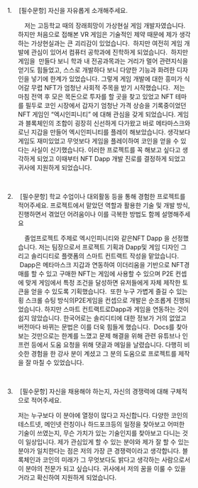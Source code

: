 <html xmlns:v="urn:schemas-microsoft-com:vml"
xmlns:o="urn:schemas-microsoft-com:office:office"
xmlns:w="urn:schemas-microsoft-com:office:word"
xmlns:m="http://schemas.microsoft.com/office/2004/12/omml"
xmlns="http://www.w3.org/TR/REC-html40">

<head>
<meta http-equiv=Content-Type content="text/html; charset=ks_c_5601-1987">
<meta name=ProgId content=Word.Document>
<meta name=Generator content="Microsoft Word 15">
<meta name=Originator content="Microsoft Word 15">
<link rel=File-List href="201702014_parksubo_resume2.files/filelist.xml">

<link rel=themeData href="201702014_parksubo_resume2.files/themedata.thmx">
<link rel=colorSchemeMapping
href="201702014_parksubo_resume2.files/colorschememapping.xml">


</head>

<body lang=KO link="#646464" vlink="#969696" style='tab-interval:36.0pt'>

<div class=WordSection1>

<p class=MsoListParagraph style='margin-left:3.0cm;mso-para-margin-left:0gd;
text-indent:-18.0pt;mso-list:l0 level1 lfo1'><![if !supportLists]><span
lang=EN-US style='mso-fareast-font-family:Cambria;mso-fareast-theme-font:minor-latin;
mso-bidi-font-family:Cambria;mso-bidi-theme-font:minor-latin;mso-fareast-language:
KO'><span style='mso-list:Ignore'>1.<span style='font:7.0pt "Times New Roman"'>&nbsp;&nbsp;&nbsp;&nbsp;&nbsp;&nbsp;
</span></span></span><![endif]><span lang=EN-US style='mso-fareast-font-family:
"맑은 고딕";mso-fareast-language:KO'>[</span><span style='font-family:"맑은 고딕";
mso-ascii-font-family:Cambria;mso-ascii-theme-font:minor-latin;mso-hansi-font-family:
Cambria;mso-hansi-theme-font:minor-latin;mso-fareast-language:KO'>필수문항</span><span
lang=EN-US style='mso-fareast-font-family:"맑은 고딕";mso-fareast-language:KO'>] </span><span
style='font-family:"맑은 고딕";mso-ascii-font-family:Cambria;mso-ascii-theme-font:
minor-latin;mso-hansi-font-family:Cambria;mso-hansi-theme-font:minor-latin;
mso-fareast-language:KO'>자신을</span><span style='mso-fareast-font-family:"맑은 고딕";
mso-fareast-language:KO'> </span><span style='font-family:"맑은 고딕";mso-ascii-font-family:
Cambria;mso-ascii-theme-font:minor-latin;mso-hansi-font-family:Cambria;
mso-hansi-theme-font:minor-latin;mso-fareast-language:KO'>자유롭게</span><span
style='mso-fareast-font-family:"맑은 고딕";mso-fareast-language:KO'> </span><span
style='font-family:"맑은 고딕";mso-ascii-font-family:Cambria;mso-ascii-theme-font:
minor-latin;mso-hansi-font-family:Cambria;mso-hansi-theme-font:minor-latin;
mso-fareast-language:KO'>소개해주세요</span><span lang=EN-US style='mso-fareast-font-family:
"맑은 고딕";mso-fareast-language:KO'>.<o:p></o:p></span></p>

<p class=MsoListParagraph style='margin-left:3.0cm;mso-para-margin-left:0gd;
text-indent:11.0pt;mso-char-indent-count:1.0'><span style='font-family:"맑은 고딕";
mso-ascii-font-family:Cambria;mso-ascii-theme-font:minor-latin;mso-hansi-font-family:
Cambria;mso-hansi-theme-font:minor-latin;mso-fareast-language:KO'>저는</span><span
style='mso-fareast-font-family:"맑은 고딕";mso-fareast-language:KO'> </span><span
style='font-family:"맑은 고딕";mso-ascii-font-family:Cambria;mso-ascii-theme-font:
minor-latin;mso-hansi-font-family:Cambria;mso-hansi-theme-font:minor-latin;
mso-fareast-language:KO'>고등학교</span><span style='mso-fareast-font-family:"맑은 고딕";
mso-fareast-language:KO'> </span><span style='font-family:"맑은 고딕";mso-ascii-font-family:
Cambria;mso-ascii-theme-font:minor-latin;mso-hansi-font-family:Cambria;
mso-hansi-theme-font:minor-latin;mso-fareast-language:KO'>때의</span><span
style='mso-fareast-font-family:"맑은 고딕";mso-fareast-language:KO'> </span><span
style='font-family:"맑은 고딕";mso-ascii-font-family:Cambria;mso-ascii-theme-font:
minor-latin;mso-hansi-font-family:Cambria;mso-hansi-theme-font:minor-latin;
mso-fareast-language:KO'>장래희망이</span><span style='mso-fareast-font-family:"맑은 고딕";
mso-fareast-language:KO'> </span><span style='font-family:"맑은 고딕";mso-ascii-font-family:
Cambria;mso-ascii-theme-font:minor-latin;mso-hansi-font-family:Cambria;
mso-hansi-theme-font:minor-latin;mso-fareast-language:KO'>가상현실</span><span
style='mso-fareast-font-family:"맑은 고딕";mso-fareast-language:KO'> </span><span
style='font-family:"맑은 고딕";mso-ascii-font-family:Cambria;mso-ascii-theme-font:
minor-latin;mso-hansi-font-family:Cambria;mso-hansi-theme-font:minor-latin;
mso-fareast-language:KO'>게임</span><span style='mso-fareast-font-family:"맑은 고딕";
mso-fareast-language:KO'> </span><span style='font-family:"맑은 고딕";mso-ascii-font-family:
Cambria;mso-ascii-theme-font:minor-latin;mso-hansi-font-family:Cambria;
mso-hansi-theme-font:minor-latin;mso-fareast-language:KO'>개발자였습니다</span><span
lang=EN-US style='mso-fareast-font-family:"맑은 고딕";mso-fareast-language:KO'>. </span><span
style='font-family:"맑은 고딕";mso-ascii-font-family:Cambria;mso-ascii-theme-font:
minor-latin;mso-hansi-font-family:Cambria;mso-hansi-theme-font:minor-latin;
mso-fareast-language:KO'>하지만</span><span style='mso-fareast-font-family:"맑은 고딕";
mso-fareast-language:KO'> </span><span style='font-family:"맑은 고딕";mso-ascii-font-family:
Cambria;mso-ascii-theme-font:minor-latin;mso-hansi-font-family:Cambria;
mso-hansi-theme-font:minor-latin;mso-fareast-language:KO'>처음으로</span><span
style='mso-fareast-font-family:"맑은 고딕";mso-fareast-language:KO'> </span><span
style='font-family:"맑은 고딕";mso-ascii-font-family:Cambria;mso-ascii-theme-font:
minor-latin;mso-hansi-font-family:Cambria;mso-hansi-theme-font:minor-latin;
mso-fareast-language:KO'>접해본</span><span style='mso-fareast-font-family:"맑은 고딕";
mso-fareast-language:KO'> <span lang=EN-US>VR </span></span><span
style='font-family:"맑은 고딕";mso-ascii-font-family:Cambria;mso-ascii-theme-font:
minor-latin;mso-hansi-font-family:Cambria;mso-hansi-theme-font:minor-latin;
mso-fareast-language:KO'>게임은</span><span style='mso-fareast-font-family:"맑은 고딕";
mso-fareast-language:KO'> </span><span style='font-family:"맑은 고딕";mso-ascii-font-family:
Cambria;mso-ascii-theme-font:minor-latin;mso-hansi-font-family:Cambria;
mso-hansi-theme-font:minor-latin;mso-fareast-language:KO'>기술적인</span><span
style='mso-fareast-font-family:"맑은 고딕";mso-fareast-language:KO'> </span><span
style='font-family:"맑은 고딕";mso-ascii-font-family:Cambria;mso-ascii-theme-font:
minor-latin;mso-hansi-font-family:Cambria;mso-hansi-theme-font:minor-latin;
mso-fareast-language:KO'>제약</span><span style='mso-fareast-font-family:"맑은 고딕";
mso-fareast-language:KO'> </span><span style='font-family:"맑은 고딕";mso-ascii-font-family:
Cambria;mso-ascii-theme-font:minor-latin;mso-hansi-font-family:Cambria;
mso-hansi-theme-font:minor-latin;mso-fareast-language:KO'>때문에</span><span
style='mso-fareast-font-family:"맑은 고딕";mso-fareast-language:KO'> </span><span
style='font-family:"맑은 고딕";mso-ascii-font-family:Cambria;mso-ascii-theme-font:
minor-latin;mso-hansi-font-family:Cambria;mso-hansi-theme-font:minor-latin;
mso-fareast-language:KO'>제가</span><span style='mso-fareast-font-family:"맑은 고딕";
mso-fareast-language:KO'> </span><span style='font-family:"맑은 고딕";mso-ascii-font-family:
Cambria;mso-ascii-theme-font:minor-latin;mso-hansi-font-family:Cambria;
mso-hansi-theme-font:minor-latin;mso-fareast-language:KO'>생각하는</span><span
style='mso-fareast-font-family:"맑은 고딕";mso-fareast-language:KO'> </span><span
style='font-family:"맑은 고딕";mso-ascii-font-family:Cambria;mso-ascii-theme-font:
minor-latin;mso-hansi-font-family:Cambria;mso-hansi-theme-font:minor-latin;
mso-fareast-language:KO'>가상현실과는</span><span style='mso-fareast-font-family:
"맑은 고딕";mso-fareast-language:KO'> </span><span style='font-family:"맑은 고딕";
mso-ascii-font-family:Cambria;mso-ascii-theme-font:minor-latin;mso-hansi-font-family:
Cambria;mso-hansi-theme-font:minor-latin;mso-fareast-language:KO'>큰</span><span
style='mso-fareast-font-family:"맑은 고딕";mso-fareast-language:KO'> </span><span
style='font-family:"맑은 고딕";mso-ascii-font-family:Cambria;mso-ascii-theme-font:
minor-latin;mso-hansi-font-family:Cambria;mso-hansi-theme-font:minor-latin;
mso-fareast-language:KO'>괴리감이</span><span style='mso-fareast-font-family:"맑은 고딕";
mso-fareast-language:KO'> </span><span style='font-family:"맑은 고딕";mso-ascii-font-family:
Cambria;mso-ascii-theme-font:minor-latin;mso-hansi-font-family:Cambria;
mso-hansi-theme-font:minor-latin;mso-fareast-language:KO'>있었습니다</span><span
lang=EN-US style='mso-fareast-font-family:"맑은 고딕";mso-fareast-language:KO'>. <span
style='mso-spacerun:yes'>&nbsp;</span></span><span style='font-family:"맑은 고딕";
mso-ascii-font-family:Cambria;mso-ascii-theme-font:minor-latin;mso-hansi-font-family:
Cambria;mso-hansi-theme-font:minor-latin;mso-fareast-language:KO'>하지만</span><span
style='mso-fareast-font-family:"맑은 고딕";mso-fareast-language:KO'> </span><span
style='font-family:"맑은 고딕";mso-ascii-font-family:Cambria;mso-ascii-theme-font:
minor-latin;mso-hansi-font-family:Cambria;mso-hansi-theme-font:minor-latin;
mso-fareast-language:KO'>여전히</span><span style='mso-fareast-font-family:"맑은 고딕";
mso-fareast-language:KO'> </span><span style='font-family:"맑은 고딕";mso-ascii-font-family:
Cambria;mso-ascii-theme-font:minor-latin;mso-hansi-font-family:Cambria;
mso-hansi-theme-font:minor-latin;mso-fareast-language:KO'>게임</span><span
style='mso-fareast-font-family:"맑은 고딕";mso-fareast-language:KO'> </span><span
style='font-family:"맑은 고딕";mso-ascii-font-family:Cambria;mso-ascii-theme-font:
minor-latin;mso-hansi-font-family:Cambria;mso-hansi-theme-font:minor-latin;
mso-fareast-language:KO'>개발에</span><span style='mso-fareast-font-family:"맑은 고딕";
mso-fareast-language:KO'> </span><span style='font-family:"맑은 고딕";mso-ascii-font-family:
Cambria;mso-ascii-theme-font:minor-latin;mso-hansi-font-family:Cambria;
mso-hansi-theme-font:minor-latin;mso-fareast-language:KO'>관심이</span><span
style='mso-fareast-font-family:"맑은 고딕";mso-fareast-language:KO'> </span><span
style='font-family:"맑은 고딕";mso-ascii-font-family:Cambria;mso-ascii-theme-font:
minor-latin;mso-hansi-font-family:Cambria;mso-hansi-theme-font:minor-latin;
mso-fareast-language:KO'>있어서</span><span style='mso-fareast-font-family:"맑은 고딕";
mso-fareast-language:KO'> </span><span style='font-family:"맑은 고딕";mso-ascii-font-family:
Cambria;mso-ascii-theme-font:minor-latin;mso-hansi-font-family:Cambria;
mso-hansi-theme-font:minor-latin;mso-fareast-language:KO'>컴퓨터</span><span
style='mso-fareast-font-family:"맑은 고딕";mso-fareast-language:KO'> </span><span
style='font-family:"맑은 고딕";mso-ascii-font-family:Cambria;mso-ascii-theme-font:
minor-latin;mso-hansi-font-family:Cambria;mso-hansi-theme-font:minor-latin;
mso-fareast-language:KO'>공학과에</span><span style='mso-fareast-font-family:"맑은 고딕";
mso-fareast-language:KO'> </span><span style='font-family:"맑은 고딕";mso-ascii-font-family:
Cambria;mso-ascii-theme-font:minor-latin;mso-hansi-font-family:Cambria;
mso-hansi-theme-font:minor-latin;mso-fareast-language:KO'>진학하게</span><span
style='mso-fareast-font-family:"맑은 고딕";mso-fareast-language:KO'> </span><span
style='font-family:"맑은 고딕";mso-ascii-font-family:Cambria;mso-ascii-theme-font:
minor-latin;mso-hansi-font-family:Cambria;mso-hansi-theme-font:minor-latin;
mso-fareast-language:KO'>되었습니다</span><span lang=EN-US style='mso-fareast-font-family:
"맑은 고딕";mso-fareast-language:KO'>.<span style='mso-spacerun:yes'>&nbsp; </span></span><span
style='font-family:"맑은 고딕";mso-ascii-font-family:Cambria;mso-ascii-theme-font:
minor-latin;mso-hansi-font-family:Cambria;mso-hansi-theme-font:minor-latin;
mso-fareast-language:KO'>하지만</span><span style='mso-fareast-font-family:"맑은 고딕";
mso-fareast-language:KO'> </span><span style='font-family:"맑은 고딕";mso-ascii-font-family:
Cambria;mso-ascii-theme-font:minor-latin;mso-hansi-font-family:Cambria;
mso-hansi-theme-font:minor-latin;mso-fareast-language:KO'>게임을</span><span
lang=EN-US style='mso-fareast-font-family:"맑은 고딕";mso-fareast-language:KO'><span
style='mso-spacerun:yes'>&nbsp; </span></span><span style='font-family:"맑은 고딕";
mso-ascii-font-family:Cambria;mso-ascii-theme-font:minor-latin;mso-hansi-font-family:
Cambria;mso-hansi-theme-font:minor-latin;mso-fareast-language:KO'>만들다</span><span
style='mso-fareast-font-family:"맑은 고딕";mso-fareast-language:KO'> </span><span
style='font-family:"맑은 고딕";mso-ascii-font-family:Cambria;mso-ascii-theme-font:
minor-latin;mso-hansi-font-family:Cambria;mso-hansi-theme-font:minor-latin;
mso-fareast-language:KO'>보니</span><span style='mso-fareast-font-family:"맑은 고딕";
mso-fareast-language:KO'> </span><span style='font-family:"맑은 고딕";mso-ascii-font-family:
Cambria;mso-ascii-theme-font:minor-latin;mso-hansi-font-family:Cambria;
mso-hansi-theme-font:minor-latin;mso-fareast-language:KO'>학과</span><span
style='mso-fareast-font-family:"맑은 고딕";mso-fareast-language:KO'> </span><span
style='font-family:"맑은 고딕";mso-ascii-font-family:Cambria;mso-ascii-theme-font:
minor-latin;mso-hansi-font-family:Cambria;mso-hansi-theme-font:minor-latin;
mso-fareast-language:KO'>내</span><span style='mso-fareast-font-family:"맑은 고딕";
mso-fareast-language:KO'> </span><span style='font-family:"맑은 고딕";mso-ascii-font-family:
Cambria;mso-ascii-theme-font:minor-latin;mso-hansi-font-family:Cambria;
mso-hansi-theme-font:minor-latin;mso-fareast-language:KO'>전공과목과는</span><span
style='mso-fareast-font-family:"맑은 고딕";mso-fareast-language:KO'> </span><span
style='font-family:"맑은 고딕";mso-ascii-font-family:Cambria;mso-ascii-theme-font:
minor-latin;mso-hansi-font-family:Cambria;mso-hansi-theme-font:minor-latin;
mso-fareast-language:KO'>거리가</span><span style='mso-fareast-font-family:"맑은 고딕";
mso-fareast-language:KO'> </span><span style='font-family:"맑은 고딕";mso-ascii-font-family:
Cambria;mso-ascii-theme-font:minor-latin;mso-hansi-font-family:Cambria;
mso-hansi-theme-font:minor-latin;mso-fareast-language:KO'>멀어</span><span
style='mso-fareast-font-family:"맑은 고딕";mso-fareast-language:KO'> </span><span
style='font-family:"맑은 고딕";mso-ascii-font-family:Cambria;mso-ascii-theme-font:
minor-latin;mso-hansi-font-family:Cambria;mso-hansi-theme-font:minor-latin;
mso-fareast-language:KO'>관련지식을</span><span style='mso-fareast-font-family:"맑은 고딕";
mso-fareast-language:KO'> </span><span style='font-family:"맑은 고딕";mso-ascii-font-family:
Cambria;mso-ascii-theme-font:minor-latin;mso-hansi-font-family:Cambria;
mso-hansi-theme-font:minor-latin;mso-fareast-language:KO'>얻기도</span><span
style='mso-fareast-font-family:"맑은 고딕";mso-fareast-language:KO'> </span><span
style='font-family:"맑은 고딕";mso-ascii-font-family:Cambria;mso-ascii-theme-font:
minor-latin;mso-hansi-font-family:Cambria;mso-hansi-theme-font:minor-latin;
mso-fareast-language:KO'>힘들었고</span><span lang=EN-US style='mso-fareast-font-family:
"맑은 고딕";mso-fareast-language:KO'>, </span><span style='font-family:"맑은 고딕";
mso-ascii-font-family:Cambria;mso-ascii-theme-font:minor-latin;mso-hansi-font-family:
Cambria;mso-hansi-theme-font:minor-latin;mso-fareast-language:KO'>스스로</span><span
style='mso-fareast-font-family:"맑은 고딕";mso-fareast-language:KO'> </span><span
style='font-family:"맑은 고딕";mso-ascii-font-family:Cambria;mso-ascii-theme-font:
minor-latin;mso-hansi-font-family:Cambria;mso-hansi-theme-font:minor-latin;
mso-fareast-language:KO'>개발하다</span><span style='mso-fareast-font-family:"맑은 고딕";
mso-fareast-language:KO'> </span><span style='font-family:"맑은 고딕";mso-ascii-font-family:
Cambria;mso-ascii-theme-font:minor-latin;mso-hansi-font-family:Cambria;
mso-hansi-theme-font:minor-latin;mso-fareast-language:KO'>보니</span><span
style='mso-fareast-font-family:"맑은 고딕";mso-fareast-language:KO'> </span><span
style='font-family:"맑은 고딕";mso-ascii-font-family:Cambria;mso-ascii-theme-font:
minor-latin;mso-hansi-font-family:Cambria;mso-hansi-theme-font:minor-latin;
mso-fareast-language:KO'>다양한</span><span style='mso-fareast-font-family:"맑은 고딕";
mso-fareast-language:KO'> </span><span style='font-family:"맑은 고딕";mso-ascii-font-family:
Cambria;mso-ascii-theme-font:minor-latin;mso-hansi-font-family:Cambria;
mso-hansi-theme-font:minor-latin;mso-fareast-language:KO'>기능과</span><span
style='mso-fareast-font-family:"맑은 고딕";mso-fareast-language:KO'> </span><span
style='font-family:"맑은 고딕";mso-ascii-font-family:Cambria;mso-ascii-theme-font:
minor-latin;mso-hansi-font-family:Cambria;mso-hansi-theme-font:minor-latin;
mso-fareast-language:KO'>화려한</span><span style='mso-fareast-font-family:"맑은 고딕";
mso-fareast-language:KO'> </span><span style='font-family:"맑은 고딕";mso-ascii-font-family:
Cambria;mso-ascii-theme-font:minor-latin;mso-hansi-font-family:Cambria;
mso-hansi-theme-font:minor-latin;mso-fareast-language:KO'>디자인을</span><span
style='mso-fareast-font-family:"맑은 고딕";mso-fareast-language:KO'> </span><span
style='font-family:"맑은 고딕";mso-ascii-font-family:Cambria;mso-ascii-theme-font:
minor-latin;mso-hansi-font-family:Cambria;mso-hansi-theme-font:minor-latin;
mso-fareast-language:KO'>넣기에</span><span style='mso-fareast-font-family:"맑은 고딕";
mso-fareast-language:KO'> </span><span style='font-family:"맑은 고딕";mso-ascii-font-family:
Cambria;mso-ascii-theme-font:minor-latin;mso-hansi-font-family:Cambria;
mso-hansi-theme-font:minor-latin;mso-fareast-language:KO'>한계가</span><span
style='mso-fareast-font-family:"맑은 고딕";mso-fareast-language:KO'> </span><span
style='font-family:"맑은 고딕";mso-ascii-font-family:Cambria;mso-ascii-theme-font:
minor-latin;mso-hansi-font-family:Cambria;mso-hansi-theme-font:minor-latin;
mso-fareast-language:KO'>있었습니다</span><span lang=EN-US style='mso-fareast-font-family:
"맑은 고딕";mso-fareast-language:KO'>. </span><span style='font-family:"맑은 고딕";
mso-ascii-font-family:Cambria;mso-ascii-theme-font:minor-latin;mso-hansi-font-family:
Cambria;mso-hansi-theme-font:minor-latin;mso-fareast-language:KO'>그렇게</span><span
style='mso-fareast-font-family:"맑은 고딕";mso-fareast-language:KO'> </span><span
style='font-family:"맑은 고딕";mso-ascii-font-family:Cambria;mso-ascii-theme-font:
minor-latin;mso-hansi-font-family:Cambria;mso-hansi-theme-font:minor-latin;
mso-fareast-language:KO'>게임</span><span style='mso-fareast-font-family:"맑은 고딕";
mso-fareast-language:KO'> </span><span style='font-family:"맑은 고딕";mso-ascii-font-family:
Cambria;mso-ascii-theme-font:minor-latin;mso-hansi-font-family:Cambria;
mso-hansi-theme-font:minor-latin;mso-fareast-language:KO'>개발에</span><span
style='mso-fareast-font-family:"맑은 고딕";mso-fareast-language:KO'> </span><span
style='font-family:"맑은 고딕";mso-ascii-font-family:Cambria;mso-ascii-theme-font:
minor-latin;mso-hansi-font-family:Cambria;mso-hansi-theme-font:minor-latin;
mso-fareast-language:KO'>대한</span><span style='mso-fareast-font-family:"맑은 고딕";
mso-fareast-language:KO'> </span><span style='font-family:"맑은 고딕";mso-ascii-font-family:
Cambria;mso-ascii-theme-font:minor-latin;mso-hansi-font-family:Cambria;
mso-hansi-theme-font:minor-latin;mso-fareast-language:KO'>흥미가</span><span
style='mso-fareast-font-family:"맑은 고딕";mso-fareast-language:KO'> </span><span
style='font-family:"맑은 고딕";mso-ascii-font-family:Cambria;mso-ascii-theme-font:
minor-latin;mso-hansi-font-family:Cambria;mso-hansi-theme-font:minor-latin;
mso-fareast-language:KO'>식어갈</span><span style='mso-fareast-font-family:"맑은 고딕";
mso-fareast-language:KO'> </span><span style='font-family:"맑은 고딕";mso-ascii-font-family:
Cambria;mso-ascii-theme-font:minor-latin;mso-hansi-font-family:Cambria;
mso-hansi-theme-font:minor-latin;mso-fareast-language:KO'>무렵</span><span
style='mso-fareast-font-family:"맑은 고딕";mso-fareast-language:KO'> <span
lang=EN-US>NFT</span></span><span style='font-family:"맑은 고딕";mso-ascii-font-family:
Cambria;mso-ascii-theme-font:minor-latin;mso-hansi-font-family:Cambria;
mso-hansi-theme-font:minor-latin;mso-fareast-language:KO'>가</span><span
style='mso-fareast-font-family:"맑은 고딕";mso-fareast-language:KO'> </span><span
style='font-family:"맑은 고딕";mso-ascii-font-family:Cambria;mso-ascii-theme-font:
minor-latin;mso-hansi-font-family:Cambria;mso-hansi-theme-font:minor-latin;
mso-fareast-language:KO'>엄청난</span><span style='mso-fareast-font-family:"맑은 고딕";
mso-fareast-language:KO'> </span><span style='font-family:"맑은 고딕";mso-ascii-font-family:
Cambria;mso-ascii-theme-font:minor-latin;mso-hansi-font-family:Cambria;
mso-hansi-theme-font:minor-latin;mso-fareast-language:KO'>사회적</span><span
style='mso-fareast-font-family:"맑은 고딕";mso-fareast-language:KO'> </span><span
style='font-family:"맑은 고딕";mso-ascii-font-family:Cambria;mso-ascii-theme-font:
minor-latin;mso-hansi-font-family:Cambria;mso-hansi-theme-font:minor-latin;
mso-fareast-language:KO'>주목을</span><span style='mso-fareast-font-family:"맑은 고딕";
mso-fareast-language:KO'> </span><span style='font-family:"맑은 고딕";mso-ascii-font-family:
Cambria;mso-ascii-theme-font:minor-latin;mso-hansi-font-family:Cambria;
mso-hansi-theme-font:minor-latin;mso-fareast-language:KO'>받기</span><span
style='mso-fareast-font-family:"맑은 고딕";mso-fareast-language:KO'> </span><span
style='font-family:"맑은 고딕";mso-ascii-font-family:Cambria;mso-ascii-theme-font:
minor-latin;mso-hansi-font-family:Cambria;mso-hansi-theme-font:minor-latin;
mso-fareast-language:KO'>시작했습니다</span><span lang=EN-US style='mso-fareast-font-family:
"맑은 고딕";mso-fareast-language:KO'>. <span style='mso-spacerun:yes'>&nbsp;</span></span><span
style='font-family:"맑은 고딕";mso-ascii-font-family:Cambria;mso-ascii-theme-font:
minor-latin;mso-hansi-font-family:Cambria;mso-hansi-theme-font:minor-latin;
mso-fareast-language:KO'>저는</span><span style='mso-fareast-font-family:"맑은 고딕";
mso-fareast-language:KO'> </span><span style='font-family:"맑은 고딕";mso-ascii-font-family:
Cambria;mso-ascii-theme-font:minor-latin;mso-hansi-font-family:Cambria;
mso-hansi-theme-font:minor-latin;mso-fareast-language:KO'>마침</span><span
style='mso-fareast-font-family:"맑은 고딕";mso-fareast-language:KO'> </span><span
style='font-family:"맑은 고딕";mso-ascii-font-family:Cambria;mso-ascii-theme-font:
minor-latin;mso-hansi-font-family:Cambria;mso-hansi-theme-font:minor-latin;
mso-fareast-language:KO'>전역</span><span style='mso-fareast-font-family:"맑은 고딕";
mso-fareast-language:KO'> </span><span style='font-family:"맑은 고딕";mso-ascii-font-family:
Cambria;mso-ascii-theme-font:minor-latin;mso-hansi-font-family:Cambria;
mso-hansi-theme-font:minor-latin;mso-fareast-language:KO'>후</span><span
style='mso-fareast-font-family:"맑은 고딕";mso-fareast-language:KO'> </span><span
style='font-family:"맑은 고딕";mso-ascii-font-family:Cambria;mso-ascii-theme-font:
minor-latin;mso-hansi-font-family:Cambria;mso-hansi-theme-font:minor-latin;
mso-fareast-language:KO'>모은</span><span style='mso-fareast-font-family:"맑은 고딕";
mso-fareast-language:KO'> </span><span style='font-family:"맑은 고딕";mso-ascii-font-family:
Cambria;mso-ascii-theme-font:minor-latin;mso-hansi-font-family:Cambria;
mso-hansi-theme-font:minor-latin;mso-fareast-language:KO'>목돈으로</span><span
style='mso-fareast-font-family:"맑은 고딕";mso-fareast-language:KO'> </span><span
style='font-family:"맑은 고딕";mso-ascii-font-family:Cambria;mso-ascii-theme-font:
minor-latin;mso-hansi-font-family:Cambria;mso-hansi-theme-font:minor-latin;
mso-fareast-language:KO'>투자를</span><span style='mso-fareast-font-family:"맑은 고딕";
mso-fareast-language:KO'> </span><span style='font-family:"맑은 고딕";mso-ascii-font-family:
Cambria;mso-ascii-theme-font:minor-latin;mso-hansi-font-family:Cambria;
mso-hansi-theme-font:minor-latin;mso-fareast-language:KO'>할</span><span
style='mso-fareast-font-family:"맑은 고딕";mso-fareast-language:KO'> </span><span
style='font-family:"맑은 고딕";mso-ascii-font-family:Cambria;mso-ascii-theme-font:
minor-latin;mso-hansi-font-family:Cambria;mso-hansi-theme-font:minor-latin;
mso-fareast-language:KO'>곳을</span><span style='mso-fareast-font-family:"맑은 고딕";
mso-fareast-language:KO'> </span><span style='font-family:"맑은 고딕";mso-ascii-font-family:
Cambria;mso-ascii-theme-font:minor-latin;mso-hansi-font-family:Cambria;
mso-hansi-theme-font:minor-latin;mso-fareast-language:KO'>찾고</span><span
style='mso-fareast-font-family:"맑은 고딕";mso-fareast-language:KO'> </span><span
style='font-family:"맑은 고딕";mso-ascii-font-family:Cambria;mso-ascii-theme-font:
minor-latin;mso-hansi-font-family:Cambria;mso-hansi-theme-font:minor-latin;
mso-fareast-language:KO'>있었고</span><span style='mso-fareast-font-family:"맑은 고딕";
mso-fareast-language:KO'> <span lang=EN-US>NFT </span></span><span
style='font-family:"맑은 고딕";mso-ascii-font-family:Cambria;mso-ascii-theme-font:
minor-latin;mso-hansi-font-family:Cambria;mso-hansi-theme-font:minor-latin;
mso-fareast-language:KO'>테마를</span><span style='mso-fareast-font-family:"맑은 고딕";
mso-fareast-language:KO'> </span><span style='font-family:"맑은 고딕";mso-ascii-font-family:
Cambria;mso-ascii-theme-font:minor-latin;mso-hansi-font-family:Cambria;
mso-hansi-theme-font:minor-latin;mso-fareast-language:KO'>필두로</span><span
style='mso-fareast-font-family:"맑은 고딕";mso-fareast-language:KO'> </span><span
style='font-family:"맑은 고딕";mso-ascii-font-family:Cambria;mso-ascii-theme-font:
minor-latin;mso-hansi-font-family:Cambria;mso-hansi-theme-font:minor-latin;
mso-fareast-language:KO'>코인</span><span style='mso-fareast-font-family:"맑은 고딕";
mso-fareast-language:KO'> </span><span style='font-family:"맑은 고딕";mso-ascii-font-family:
Cambria;mso-ascii-theme-font:minor-latin;mso-hansi-font-family:Cambria;
mso-hansi-theme-font:minor-latin;mso-fareast-language:KO'>시장에서</span><span
style='mso-fareast-font-family:"맑은 고딕";mso-fareast-language:KO'> </span><span
style='font-family:"맑은 고딕";mso-ascii-font-family:Cambria;mso-ascii-theme-font:
minor-latin;mso-hansi-font-family:Cambria;mso-hansi-theme-font:minor-latin;
mso-fareast-language:KO'>갑자기</span><span style='mso-fareast-font-family:"맑은 고딕";
mso-fareast-language:KO'> </span><span style='font-family:"맑은 고딕";mso-ascii-font-family:
Cambria;mso-ascii-theme-font:minor-latin;mso-hansi-font-family:Cambria;
mso-hansi-theme-font:minor-latin;mso-fareast-language:KO'>엄청난</span><span
style='mso-fareast-font-family:"맑은 고딕";mso-fareast-language:KO'> </span><span
style='font-family:"맑은 고딕";mso-ascii-font-family:Cambria;mso-ascii-theme-font:
minor-latin;mso-hansi-font-family:Cambria;mso-hansi-theme-font:minor-latin;
mso-fareast-language:KO'>가격</span><span style='mso-fareast-font-family:"맑은 고딕";
mso-fareast-language:KO'> </span><span style='font-family:"맑은 고딕";mso-ascii-font-family:
Cambria;mso-ascii-theme-font:minor-latin;mso-hansi-font-family:Cambria;
mso-hansi-theme-font:minor-latin;mso-fareast-language:KO'>상승을</span><span
style='mso-fareast-font-family:"맑은 고딕";mso-fareast-language:KO'> </span><span
style='font-family:"맑은 고딕";mso-ascii-font-family:Cambria;mso-ascii-theme-font:
minor-latin;mso-hansi-font-family:Cambria;mso-hansi-theme-font:minor-latin;
mso-fareast-language:KO'>기록중이었던</span><span style='mso-fareast-font-family:
"맑은 고딕";mso-fareast-language:KO'> <span lang=EN-US>NFT </span></span><span
style='font-family:"맑은 고딕";mso-ascii-font-family:Cambria;mso-ascii-theme-font:
minor-latin;mso-hansi-font-family:Cambria;mso-hansi-theme-font:minor-latin;
mso-fareast-language:KO'>게임인</span><span style='mso-fareast-font-family:"맑은 고딕";
mso-fareast-language:KO'> <span lang=EN-US>“</span></span><span
style='font-family:"맑은 고딕";mso-ascii-font-family:Cambria;mso-ascii-theme-font:
minor-latin;mso-hansi-font-family:Cambria;mso-hansi-theme-font:minor-latin;
mso-fareast-language:KO'>엑시인피니티</span><span lang=EN-US style='mso-fareast-font-family:
"맑은 고딕";mso-fareast-language:KO'>” </span><span style='font-family:"맑은 고딕";
mso-ascii-font-family:Cambria;mso-ascii-theme-font:minor-latin;mso-hansi-font-family:
Cambria;mso-hansi-theme-font:minor-latin;mso-fareast-language:KO'>에</span><span
style='mso-fareast-font-family:"맑은 고딕";mso-fareast-language:KO'> </span><span
style='font-family:"맑은 고딕";mso-ascii-font-family:Cambria;mso-ascii-theme-font:
minor-latin;mso-hansi-font-family:Cambria;mso-hansi-theme-font:minor-latin;
mso-fareast-language:KO'>대해</span><span style='mso-fareast-font-family:"맑은 고딕";
mso-fareast-language:KO'> </span><span style='font-family:"맑은 고딕";mso-ascii-font-family:
Cambria;mso-ascii-theme-font:minor-latin;mso-hansi-font-family:Cambria;
mso-hansi-theme-font:minor-latin;mso-fareast-language:KO'>관심을</span><span
style='mso-fareast-font-family:"맑은 고딕";mso-fareast-language:KO'> </span><span
style='font-family:"맑은 고딕";mso-ascii-font-family:Cambria;mso-ascii-theme-font:
minor-latin;mso-hansi-font-family:Cambria;mso-hansi-theme-font:minor-latin;
mso-fareast-language:KO'>갖게</span><span style='mso-fareast-font-family:"맑은 고딕";
mso-fareast-language:KO'> </span><span style='font-family:"맑은 고딕";mso-ascii-font-family:
Cambria;mso-ascii-theme-font:minor-latin;mso-hansi-font-family:Cambria;
mso-hansi-theme-font:minor-latin;mso-fareast-language:KO'>되었습니다</span><span
lang=EN-US style='mso-fareast-font-family:"맑은 고딕";mso-fareast-language:KO'>. </span><span
style='font-family:"맑은 고딕";mso-ascii-font-family:Cambria;mso-ascii-theme-font:
minor-latin;mso-hansi-font-family:Cambria;mso-hansi-theme-font:minor-latin;
mso-fareast-language:KO'>게임과</span><span style='mso-fareast-font-family:"맑은 고딕";
mso-fareast-language:KO'> </span><span style='font-family:"맑은 고딕";mso-ascii-font-family:
Cambria;mso-ascii-theme-font:minor-latin;mso-hansi-font-family:Cambria;
mso-hansi-theme-font:minor-latin;mso-fareast-language:KO'>블록체인의</span><span
style='mso-fareast-font-family:"맑은 고딕";mso-fareast-language:KO'> </span><span
style='font-family:"맑은 고딕";mso-ascii-font-family:Cambria;mso-ascii-theme-font:
minor-latin;mso-hansi-font-family:Cambria;mso-hansi-theme-font:minor-latin;
mso-fareast-language:KO'>조합이</span><span style='mso-fareast-font-family:"맑은 고딕";
mso-fareast-language:KO'> </span><span style='font-family:"맑은 고딕";mso-ascii-font-family:
Cambria;mso-ascii-theme-font:minor-latin;mso-hansi-font-family:Cambria;
mso-hansi-theme-font:minor-latin;mso-fareast-language:KO'>굉장히</span><span
style='mso-fareast-font-family:"맑은 고딕";mso-fareast-language:KO'> </span><span
style='font-family:"맑은 고딕";mso-ascii-font-family:Cambria;mso-ascii-theme-font:
minor-latin;mso-hansi-font-family:Cambria;mso-hansi-theme-font:minor-latin;
mso-fareast-language:KO'>신선하게</span><span style='mso-fareast-font-family:"맑은 고딕";
mso-fareast-language:KO'> </span><span style='font-family:"맑은 고딕";mso-ascii-font-family:
Cambria;mso-ascii-theme-font:minor-latin;mso-hansi-font-family:Cambria;
mso-hansi-theme-font:minor-latin;mso-fareast-language:KO'>다가왔고</span><span
style='mso-fareast-font-family:"맑은 고딕";mso-fareast-language:KO'> </span><span
style='font-family:"맑은 고딕";mso-ascii-font-family:Cambria;mso-ascii-theme-font:
minor-latin;mso-hansi-font-family:Cambria;mso-hansi-theme-font:minor-latin;
mso-fareast-language:KO'>바로</span><span style='mso-fareast-font-family:"맑은 고딕";
mso-fareast-language:KO'> </span><span style='font-family:"맑은 고딕";mso-ascii-font-family:
Cambria;mso-ascii-theme-font:minor-latin;mso-hansi-font-family:Cambria;
mso-hansi-theme-font:minor-latin;mso-fareast-language:KO'>메타마스크와</span><span
style='mso-fareast-font-family:"맑은 고딕";mso-fareast-language:KO'> </span><span
style='font-family:"맑은 고딕";mso-ascii-font-family:Cambria;mso-ascii-theme-font:
minor-latin;mso-hansi-font-family:Cambria;mso-hansi-theme-font:minor-latin;
mso-fareast-language:KO'>로닌</span><span style='mso-fareast-font-family:"맑은 고딕";
mso-fareast-language:KO'> </span><span style='font-family:"맑은 고딕";mso-ascii-font-family:
Cambria;mso-ascii-theme-font:minor-latin;mso-hansi-font-family:Cambria;
mso-hansi-theme-font:minor-latin;mso-fareast-language:KO'>지갑을</span><span
style='mso-fareast-font-family:"맑은 고딕";mso-fareast-language:KO'> </span><span
style='font-family:"맑은 고딕";mso-ascii-font-family:Cambria;mso-ascii-theme-font:
minor-latin;mso-hansi-font-family:Cambria;mso-hansi-theme-font:minor-latin;
mso-fareast-language:KO'>만들어</span><span style='mso-fareast-font-family:"맑은 고딕";
mso-fareast-language:KO'> </span><span style='font-family:"맑은 고딕";mso-ascii-font-family:
Cambria;mso-ascii-theme-font:minor-latin;mso-hansi-font-family:Cambria;
mso-hansi-theme-font:minor-latin;mso-fareast-language:KO'>엑시인피니티를</span><span
style='mso-fareast-font-family:"맑은 고딕";mso-fareast-language:KO'> </span><span
style='font-family:"맑은 고딕";mso-ascii-font-family:Cambria;mso-ascii-theme-font:
minor-latin;mso-hansi-font-family:Cambria;mso-hansi-theme-font:minor-latin;
mso-fareast-language:KO'>플레이</span><span style='mso-fareast-font-family:"맑은 고딕";
mso-fareast-language:KO'> </span><span style='font-family:"맑은 고딕";mso-ascii-font-family:
Cambria;mso-ascii-theme-font:minor-latin;mso-hansi-font-family:Cambria;
mso-hansi-theme-font:minor-latin;mso-fareast-language:KO'>해보았습니다</span><span
lang=EN-US style='mso-fareast-font-family:"맑은 고딕";mso-fareast-language:KO'>. </span><span
style='font-family:"맑은 고딕";mso-ascii-font-family:Cambria;mso-ascii-theme-font:
minor-latin;mso-hansi-font-family:Cambria;mso-hansi-theme-font:minor-latin;
mso-fareast-language:KO'>생각보다</span><span style='mso-fareast-font-family:"맑은 고딕";
mso-fareast-language:KO'> </span><span style='font-family:"맑은 고딕";mso-ascii-font-family:
Cambria;mso-ascii-theme-font:minor-latin;mso-hansi-font-family:Cambria;
mso-hansi-theme-font:minor-latin;mso-fareast-language:KO'>게임도</span><span
style='mso-fareast-font-family:"맑은 고딕";mso-fareast-language:KO'> </span><span
style='font-family:"맑은 고딕";mso-ascii-font-family:Cambria;mso-ascii-theme-font:
minor-latin;mso-hansi-font-family:Cambria;mso-hansi-theme-font:minor-latin;
mso-fareast-language:KO'>재미있었고</span><span style='mso-fareast-font-family:"맑은 고딕";
mso-fareast-language:KO'> </span><span style='font-family:"맑은 고딕";mso-ascii-font-family:
Cambria;mso-ascii-theme-font:minor-latin;mso-hansi-font-family:Cambria;
mso-hansi-theme-font:minor-latin;mso-fareast-language:KO'>무엇보다</span><span
style='mso-fareast-font-family:"맑은 고딕";mso-fareast-language:KO'> </span><span
style='font-family:"맑은 고딕";mso-ascii-font-family:Cambria;mso-ascii-theme-font:
minor-latin;mso-hansi-font-family:Cambria;mso-hansi-theme-font:minor-latin;
mso-fareast-language:KO'>게임을</span><span style='mso-fareast-font-family:"맑은 고딕";
mso-fareast-language:KO'> </span><span style='font-family:"맑은 고딕";mso-ascii-font-family:
Cambria;mso-ascii-theme-font:minor-latin;mso-hansi-font-family:Cambria;
mso-hansi-theme-font:minor-latin;mso-fareast-language:KO'>플레이하여</span><span
style='mso-fareast-font-family:"맑은 고딕";mso-fareast-language:KO'> </span><span
style='font-family:"맑은 고딕";mso-ascii-font-family:Cambria;mso-ascii-theme-font:
minor-latin;mso-hansi-font-family:Cambria;mso-hansi-theme-font:minor-latin;
mso-fareast-language:KO'>코인을</span><span style='mso-fareast-font-family:"맑은 고딕";
mso-fareast-language:KO'> </span><span style='font-family:"맑은 고딕";mso-ascii-font-family:
Cambria;mso-ascii-theme-font:minor-latin;mso-hansi-font-family:Cambria;
mso-hansi-theme-font:minor-latin;mso-fareast-language:KO'>얻을</span><span
style='mso-fareast-font-family:"맑은 고딕";mso-fareast-language:KO'> </span><span
style='font-family:"맑은 고딕";mso-ascii-font-family:Cambria;mso-ascii-theme-font:
minor-latin;mso-hansi-font-family:Cambria;mso-hansi-theme-font:minor-latin;
mso-fareast-language:KO'>수</span><span style='mso-fareast-font-family:"맑은 고딕";
mso-fareast-language:KO'> </span><span style='font-family:"맑은 고딕";mso-ascii-font-family:
Cambria;mso-ascii-theme-font:minor-latin;mso-hansi-font-family:Cambria;
mso-hansi-theme-font:minor-latin;mso-fareast-language:KO'>있다는</span><span
style='mso-fareast-font-family:"맑은 고딕";mso-fareast-language:KO'> </span><span
style='font-family:"맑은 고딕";mso-ascii-font-family:Cambria;mso-ascii-theme-font:
minor-latin;mso-hansi-font-family:Cambria;mso-hansi-theme-font:minor-latin;
mso-fareast-language:KO'>사실이</span><span style='mso-fareast-font-family:"맑은 고딕";
mso-fareast-language:KO'> </span><span style='font-family:"맑은 고딕";mso-ascii-font-family:
Cambria;mso-ascii-theme-font:minor-latin;mso-hansi-font-family:Cambria;
mso-hansi-theme-font:minor-latin;mso-fareast-language:KO'>신기했습니다</span><span
lang=EN-US style='mso-fareast-font-family:"맑은 고딕";mso-fareast-language:KO'>. </span><span
style='font-family:"맑은 고딕";mso-ascii-font-family:Cambria;mso-ascii-theme-font:
minor-latin;mso-hansi-font-family:Cambria;mso-hansi-theme-font:minor-latin;
mso-fareast-language:KO'>이러한</span><span style='mso-fareast-font-family:"맑은 고딕";
mso-fareast-language:KO'> </span><span style='font-family:"맑은 고딕";mso-ascii-font-family:
Cambria;mso-ascii-theme-font:minor-latin;mso-hansi-font-family:Cambria;
mso-hansi-theme-font:minor-latin;mso-fareast-language:KO'>프로젝트를</span><span
style='mso-fareast-font-family:"맑은 고딕";mso-fareast-language:KO'> </span><span
style='font-family:"맑은 고딕";mso-ascii-font-family:Cambria;mso-ascii-theme-font:
minor-latin;mso-hansi-font-family:Cambria;mso-hansi-theme-font:minor-latin;
mso-fareast-language:KO'>꼭</span><span style='mso-fareast-font-family:"맑은 고딕";
mso-fareast-language:KO'> </span><span style='font-family:"맑은 고딕";mso-ascii-font-family:
Cambria;mso-ascii-theme-font:minor-latin;mso-hansi-font-family:Cambria;
mso-hansi-theme-font:minor-latin;mso-fareast-language:KO'>해보고</span><span
style='mso-fareast-font-family:"맑은 고딕";mso-fareast-language:KO'> </span><span
style='font-family:"맑은 고딕";mso-ascii-font-family:Cambria;mso-ascii-theme-font:
minor-latin;mso-hansi-font-family:Cambria;mso-hansi-theme-font:minor-latin;
mso-fareast-language:KO'>싶다고</span><span style='mso-fareast-font-family:"맑은 고딕";
mso-fareast-language:KO'> </span><span style='font-family:"맑은 고딕";mso-ascii-font-family:
Cambria;mso-ascii-theme-font:minor-latin;mso-hansi-font-family:Cambria;
mso-hansi-theme-font:minor-latin;mso-fareast-language:KO'>생각하게</span><span
style='mso-fareast-font-family:"맑은 고딕";mso-fareast-language:KO'> </span><span
style='font-family:"맑은 고딕";mso-ascii-font-family:Cambria;mso-ascii-theme-font:
minor-latin;mso-hansi-font-family:Cambria;mso-hansi-theme-font:minor-latin;
mso-fareast-language:KO'>되었고</span><span style='mso-fareast-font-family:"맑은 고딕";
mso-fareast-language:KO'> </span><span style='font-family:"맑은 고딕";mso-ascii-font-family:
Cambria;mso-ascii-theme-font:minor-latin;mso-hansi-font-family:Cambria;
mso-hansi-theme-font:minor-latin;mso-fareast-language:KO'>이때부터</span><span
style='mso-fareast-font-family:"맑은 고딕";mso-fareast-language:KO'> <span
lang=EN-US>NFT Dapp </span></span><span style='font-family:"맑은 고딕";mso-ascii-font-family:
Cambria;mso-ascii-theme-font:minor-latin;mso-hansi-font-family:Cambria;
mso-hansi-theme-font:minor-latin;mso-fareast-language:KO'>개발</span><span
style='mso-fareast-font-family:"맑은 고딕";mso-fareast-language:KO'> </span><span
style='font-family:"맑은 고딕";mso-ascii-font-family:Cambria;mso-ascii-theme-font:
minor-latin;mso-hansi-font-family:Cambria;mso-hansi-theme-font:minor-latin;
mso-fareast-language:KO'>진로를</span><span style='mso-fareast-font-family:"맑은 고딕";
mso-fareast-language:KO'> </span><span style='font-family:"맑은 고딕";mso-ascii-font-family:
Cambria;mso-ascii-theme-font:minor-latin;mso-hansi-font-family:Cambria;
mso-hansi-theme-font:minor-latin;mso-fareast-language:KO'>결정하게</span><span
style='mso-fareast-font-family:"맑은 고딕";mso-fareast-language:KO'> </span><span
style='font-family:"맑은 고딕";mso-ascii-font-family:Cambria;mso-ascii-theme-font:
minor-latin;mso-hansi-font-family:Cambria;mso-hansi-theme-font:minor-latin;
mso-fareast-language:KO'>되었고</span><span style='mso-fareast-font-family:"맑은 고딕";
mso-fareast-language:KO'> </span><span style='font-family:"맑은 고딕";mso-ascii-font-family:
Cambria;mso-ascii-theme-font:minor-latin;mso-hansi-font-family:Cambria;
mso-hansi-theme-font:minor-latin;mso-fareast-language:KO'>귀사에</span><span
style='mso-fareast-font-family:"맑은 고딕";mso-fareast-language:KO'> </span><span
style='font-family:"맑은 고딕";mso-ascii-font-family:Cambria;mso-ascii-theme-font:
minor-latin;mso-hansi-font-family:Cambria;mso-hansi-theme-font:minor-latin;
mso-fareast-language:KO'>지원하게</span><span style='mso-fareast-font-family:"맑은 고딕";
mso-fareast-language:KO'> </span><span style='font-family:"맑은 고딕";mso-ascii-font-family:
Cambria;mso-ascii-theme-font:minor-latin;mso-hansi-font-family:Cambria;
mso-hansi-theme-font:minor-latin;mso-fareast-language:KO'>되었습니다</span><span
lang=EN-US style='mso-fareast-font-family:"맑은 고딕";mso-fareast-language:KO'>.<o:p></o:p></span></p>

<p class=MsoListParagraph style='margin-left:3.0cm;mso-para-margin-left:0gd'><span
lang=EN-US style='mso-fareast-font-family:"맑은 고딕";mso-fareast-language:KO'><o:p>&nbsp;</o:p></span></p>

<p class=MsoListParagraph style='margin-left:3.0cm;mso-para-margin-left:0gd;
text-indent:-18.0pt;mso-list:l0 level1 lfo1'><![if !supportLists]><span
lang=EN-US style='mso-fareast-font-family:Cambria;mso-fareast-theme-font:minor-latin;
mso-bidi-font-family:Cambria;mso-bidi-theme-font:minor-latin;mso-fareast-language:
KO'><span style='mso-list:Ignore'>2.<span style='font:7.0pt "Times New Roman"'>&nbsp;&nbsp;&nbsp;&nbsp;&nbsp;&nbsp;
</span></span></span><![endif]><span lang=EN-US style='mso-fareast-font-family:
"맑은 고딕";mso-fareast-language:KO'>[</span><span style='font-family:"맑은 고딕";
mso-ascii-font-family:Cambria;mso-ascii-theme-font:minor-latin;mso-hansi-font-family:
Cambria;mso-hansi-theme-font:minor-latin;mso-fareast-language:KO'>필수문항</span><span
lang=EN-US style='mso-fareast-font-family:"맑은 고딕";mso-fareast-language:KO'>] </span><span
style='font-family:"맑은 고딕";mso-ascii-font-family:Cambria;mso-ascii-theme-font:
minor-latin;mso-hansi-font-family:Cambria;mso-hansi-theme-font:minor-latin;
mso-fareast-language:KO'>학교</span><span style='mso-fareast-font-family:"맑은 고딕";
mso-fareast-language:KO'> </span><span style='font-family:"맑은 고딕";mso-ascii-font-family:
Cambria;mso-ascii-theme-font:minor-latin;mso-hansi-font-family:Cambria;
mso-hansi-theme-font:minor-latin;mso-fareast-language:KO'>수업이나</span><span
style='mso-fareast-font-family:"맑은 고딕";mso-fareast-language:KO'> </span><span
style='font-family:"맑은 고딕";mso-ascii-font-family:Cambria;mso-ascii-theme-font:
minor-latin;mso-hansi-font-family:Cambria;mso-hansi-theme-font:minor-latin;
mso-fareast-language:KO'>대외활동</span><span style='mso-fareast-font-family:"맑은 고딕";
mso-fareast-language:KO'> </span><span style='font-family:"맑은 고딕";mso-ascii-font-family:
Cambria;mso-ascii-theme-font:minor-latin;mso-hansi-font-family:Cambria;
mso-hansi-theme-font:minor-latin;mso-fareast-language:KO'>등을</span><span
style='mso-fareast-font-family:"맑은 고딕";mso-fareast-language:KO'> </span><span
style='font-family:"맑은 고딕";mso-ascii-font-family:Cambria;mso-ascii-theme-font:
minor-latin;mso-hansi-font-family:Cambria;mso-hansi-theme-font:minor-latin;
mso-fareast-language:KO'>통해</span><span style='mso-fareast-font-family:"맑은 고딕";
mso-fareast-language:KO'> </span><span style='font-family:"맑은 고딕";mso-ascii-font-family:
Cambria;mso-ascii-theme-font:minor-latin;mso-hansi-font-family:Cambria;
mso-hansi-theme-font:minor-latin;mso-fareast-language:KO'>경험한</span><span
style='mso-fareast-font-family:"맑은 고딕";mso-fareast-language:KO'> </span><span
style='font-family:"맑은 고딕";mso-ascii-font-family:Cambria;mso-ascii-theme-font:
minor-latin;mso-hansi-font-family:Cambria;mso-hansi-theme-font:minor-latin;
mso-fareast-language:KO'>프로젝트를</span><span style='mso-fareast-font-family:"맑은 고딕";
mso-fareast-language:KO'> </span><span style='font-family:"맑은 고딕";mso-ascii-font-family:
Cambria;mso-ascii-theme-font:minor-latin;mso-hansi-font-family:Cambria;
mso-hansi-theme-font:minor-latin;mso-fareast-language:KO'>적어주세요</span><span
lang=EN-US style='mso-fareast-font-family:"맑은 고딕";mso-fareast-language:KO'>. </span><span
style='font-family:"맑은 고딕";mso-ascii-font-family:Cambria;mso-ascii-theme-font:
minor-latin;mso-hansi-font-family:Cambria;mso-hansi-theme-font:minor-latin;
mso-fareast-language:KO'>프로젝트에서</span><span style='mso-fareast-font-family:
"맑은 고딕";mso-fareast-language:KO'> </span><span style='font-family:"맑은 고딕";
mso-ascii-font-family:Cambria;mso-ascii-theme-font:minor-latin;mso-hansi-font-family:
Cambria;mso-hansi-theme-font:minor-latin;mso-fareast-language:KO'>맡았던</span><span
style='mso-fareast-font-family:"맑은 고딕";mso-fareast-language:KO'> </span><span
style='font-family:"맑은 고딕";mso-ascii-font-family:Cambria;mso-ascii-theme-font:
minor-latin;mso-hansi-font-family:Cambria;mso-hansi-theme-font:minor-latin;
mso-fareast-language:KO'>역할과</span><span style='mso-fareast-font-family:"맑은 고딕";
mso-fareast-language:KO'> </span><span style='font-family:"맑은 고딕";mso-ascii-font-family:
Cambria;mso-ascii-theme-font:minor-latin;mso-hansi-font-family:Cambria;
mso-hansi-theme-font:minor-latin;mso-fareast-language:KO'>활용한</span><span
style='mso-fareast-font-family:"맑은 고딕";mso-fareast-language:KO'> </span><span
style='font-family:"맑은 고딕";mso-ascii-font-family:Cambria;mso-ascii-theme-font:
minor-latin;mso-hansi-font-family:Cambria;mso-hansi-theme-font:minor-latin;
mso-fareast-language:KO'>기술</span><span style='mso-fareast-font-family:"맑은 고딕";
mso-fareast-language:KO'> </span><span style='font-family:"맑은 고딕";mso-ascii-font-family:
Cambria;mso-ascii-theme-font:minor-latin;mso-hansi-font-family:Cambria;
mso-hansi-theme-font:minor-latin;mso-fareast-language:KO'>및</span><span
style='mso-fareast-font-family:"맑은 고딕";mso-fareast-language:KO'> </span><span
style='font-family:"맑은 고딕";mso-ascii-font-family:Cambria;mso-ascii-theme-font:
minor-latin;mso-hansi-font-family:Cambria;mso-hansi-theme-font:minor-latin;
mso-fareast-language:KO'>개발</span><span style='mso-fareast-font-family:"맑은 고딕";
mso-fareast-language:KO'> </span><span style='font-family:"맑은 고딕";mso-ascii-font-family:
Cambria;mso-ascii-theme-font:minor-latin;mso-hansi-font-family:Cambria;
mso-hansi-theme-font:minor-latin;mso-fareast-language:KO'>방식</span><span
lang=EN-US style='mso-fareast-font-family:"맑은 고딕";mso-fareast-language:KO'>, </span><span
style='font-family:"맑은 고딕";mso-ascii-font-family:Cambria;mso-ascii-theme-font:
minor-latin;mso-hansi-font-family:Cambria;mso-hansi-theme-font:minor-latin;
mso-fareast-language:KO'>진행하면서</span><span style='mso-fareast-font-family:"맑은 고딕";
mso-fareast-language:KO'> </span><span style='font-family:"맑은 고딕";mso-ascii-font-family:
Cambria;mso-ascii-theme-font:minor-latin;mso-hansi-font-family:Cambria;
mso-hansi-theme-font:minor-latin;mso-fareast-language:KO'>겪었던</span><span
style='mso-fareast-font-family:"맑은 고딕";mso-fareast-language:KO'> </span><span
style='font-family:"맑은 고딕";mso-ascii-font-family:Cambria;mso-ascii-theme-font:
minor-latin;mso-hansi-font-family:Cambria;mso-hansi-theme-font:minor-latin;
mso-fareast-language:KO'>어려움이나</span><span style='mso-fareast-font-family:"맑은 고딕";
mso-fareast-language:KO'> </span><span style='font-family:"맑은 고딕";mso-ascii-font-family:
Cambria;mso-ascii-theme-font:minor-latin;mso-hansi-font-family:Cambria;
mso-hansi-theme-font:minor-latin;mso-fareast-language:KO'>이를</span><span
style='mso-fareast-font-family:"맑은 고딕";mso-fareast-language:KO'> </span><span
style='font-family:"맑은 고딕";mso-ascii-font-family:Cambria;mso-ascii-theme-font:
minor-latin;mso-hansi-font-family:Cambria;mso-hansi-theme-font:minor-latin;
mso-fareast-language:KO'>극복한</span><span style='mso-fareast-font-family:"맑은 고딕";
mso-fareast-language:KO'> </span><span style='font-family:"맑은 고딕";mso-ascii-font-family:
Cambria;mso-ascii-theme-font:minor-latin;mso-hansi-font-family:Cambria;
mso-hansi-theme-font:minor-latin;mso-fareast-language:KO'>방법도</span><span
style='mso-fareast-font-family:"맑은 고딕";mso-fareast-language:KO'> </span><span
style='font-family:"맑은 고딕";mso-ascii-font-family:Cambria;mso-ascii-theme-font:
minor-latin;mso-hansi-font-family:Cambria;mso-hansi-theme-font:minor-latin;
mso-fareast-language:KO'>함께</span><span style='mso-fareast-font-family:"맑은 고딕";
mso-fareast-language:KO'> </span><span style='font-family:"맑은 고딕";mso-ascii-font-family:
Cambria;mso-ascii-theme-font:minor-latin;mso-hansi-font-family:Cambria;
mso-hansi-theme-font:minor-latin;mso-fareast-language:KO'>설명해주세요</span><span
lang=EN-US style='mso-fareast-font-family:"맑은 고딕";mso-fareast-language:KO'><o:p></o:p></span></p>

<p class=MsoListParagraph style='margin-left:3.0cm;mso-para-margin-left:0gd;
text-indent:11.0pt;mso-char-indent-count:1.0'><span style='font-family:"맑은 고딕";
mso-ascii-font-family:Cambria;mso-ascii-theme-font:minor-latin;mso-hansi-font-family:
Cambria;mso-hansi-theme-font:minor-latin;mso-fareast-language:KO'>졸업프로젝트</span><span
style='mso-fareast-font-family:"맑은 고딕";mso-fareast-language:KO'> </span><span
style='font-family:"맑은 고딕";mso-ascii-font-family:Cambria;mso-ascii-theme-font:
minor-latin;mso-hansi-font-family:Cambria;mso-hansi-theme-font:minor-latin;
mso-fareast-language:KO'>주제로</span><span style='mso-fareast-font-family:"맑은 고딕";
mso-fareast-language:KO'> </span><span style='font-family:"맑은 고딕";mso-ascii-font-family:
Cambria;mso-ascii-theme-font:minor-latin;mso-hansi-font-family:Cambria;
mso-hansi-theme-font:minor-latin;mso-fareast-language:KO'>엑시인피니티와</span><span
style='mso-fareast-font-family:"맑은 고딕";mso-fareast-language:KO'> </span><span
style='font-family:"맑은 고딕";mso-ascii-font-family:Cambria;mso-ascii-theme-font:
minor-latin;mso-hansi-font-family:Cambria;mso-hansi-theme-font:minor-latin;
mso-fareast-language:KO'>같은</span><span lang=EN-US style='mso-fareast-font-family:
"맑은 고딕";mso-fareast-language:KO'>NFT Dapp </span><span style='font-family:"맑은 고딕";
mso-ascii-font-family:Cambria;mso-ascii-theme-font:minor-latin;mso-hansi-font-family:
Cambria;mso-hansi-theme-font:minor-latin;mso-fareast-language:KO'>을</span><span
style='mso-fareast-font-family:"맑은 고딕";mso-fareast-language:KO'> </span><span
style='font-family:"맑은 고딕";mso-ascii-font-family:Cambria;mso-ascii-theme-font:
minor-latin;mso-hansi-font-family:Cambria;mso-hansi-theme-font:minor-latin;
mso-fareast-language:KO'>선정했습니다</span><span lang=EN-US style='mso-fareast-font-family:
"맑은 고딕";mso-fareast-language:KO'>. </span><span style='font-family:"맑은 고딕";
mso-ascii-font-family:Cambria;mso-ascii-theme-font:minor-latin;mso-hansi-font-family:
Cambria;mso-hansi-theme-font:minor-latin;mso-fareast-language:KO'>저는</span><span
style='mso-fareast-font-family:"맑은 고딕";mso-fareast-language:KO'> </span><span
style='font-family:"맑은 고딕";mso-ascii-font-family:Cambria;mso-ascii-theme-font:
minor-latin;mso-hansi-font-family:Cambria;mso-hansi-theme-font:minor-latin;
mso-fareast-language:KO'>팀장으로서</span><span style='mso-fareast-font-family:"맑은 고딕";
mso-fareast-language:KO'> </span><span style='font-family:"맑은 고딕";mso-ascii-font-family:
Cambria;mso-ascii-theme-font:minor-latin;mso-hansi-font-family:Cambria;
mso-hansi-theme-font:minor-latin;mso-fareast-language:KO'>프로젝트</span><span
style='mso-fareast-font-family:"맑은 고딕";mso-fareast-language:KO'> </span><span
style='font-family:"맑은 고딕";mso-ascii-font-family:Cambria;mso-ascii-theme-font:
minor-latin;mso-hansi-font-family:Cambria;mso-hansi-theme-font:minor-latin;
mso-fareast-language:KO'>기획과</span><span style='mso-fareast-font-family:"맑은 고딕";
mso-fareast-language:KO'> <span lang=EN-US>Dapp</span></span><span
style='font-family:"맑은 고딕";mso-ascii-font-family:Cambria;mso-ascii-theme-font:
minor-latin;mso-hansi-font-family:Cambria;mso-hansi-theme-font:minor-latin;
mso-fareast-language:KO'>및</span><span style='mso-fareast-font-family:"맑은 고딕";
mso-fareast-language:KO'> </span><span style='font-family:"맑은 고딕";mso-ascii-font-family:
Cambria;mso-ascii-theme-font:minor-latin;mso-hansi-font-family:Cambria;
mso-hansi-theme-font:minor-latin;mso-fareast-language:KO'>게임</span><span
style='mso-fareast-font-family:"맑은 고딕";mso-fareast-language:KO'> </span><span
style='font-family:"맑은 고딕";mso-ascii-font-family:Cambria;mso-ascii-theme-font:
minor-latin;mso-hansi-font-family:Cambria;mso-hansi-theme-font:minor-latin;
mso-fareast-language:KO'>디자인</span><span style='mso-fareast-font-family:"맑은 고딕";
mso-fareast-language:KO'> </span><span style='font-family:"맑은 고딕";mso-ascii-font-family:
Cambria;mso-ascii-theme-font:minor-latin;mso-hansi-font-family:Cambria;
mso-hansi-theme-font:minor-latin;mso-fareast-language:KO'>그리고</span><span
style='mso-fareast-font-family:"맑은 고딕";mso-fareast-language:KO'> </span><span
style='font-family:"맑은 고딕";mso-ascii-font-family:Cambria;mso-ascii-theme-font:
minor-latin;mso-hansi-font-family:Cambria;mso-hansi-theme-font:minor-latin;
mso-fareast-language:KO'>솔리디티로</span><span style='mso-fareast-font-family:"맑은 고딕";
mso-fareast-language:KO'> </span><span style='font-family:"맑은 고딕";mso-ascii-font-family:
Cambria;mso-ascii-theme-font:minor-latin;mso-hansi-font-family:Cambria;
mso-hansi-theme-font:minor-latin;mso-fareast-language:KO'>플랫폼의</span><span
style='mso-fareast-font-family:"맑은 고딕";mso-fareast-language:KO'> </span><span
style='font-family:"맑은 고딕";mso-ascii-font-family:Cambria;mso-ascii-theme-font:
minor-latin;mso-hansi-font-family:Cambria;mso-hansi-theme-font:minor-latin;
mso-fareast-language:KO'>스마트</span><span style='mso-fareast-font-family:"맑은 고딕";
mso-fareast-language:KO'> </span><span style='font-family:"맑은 고딕";mso-ascii-font-family:
Cambria;mso-ascii-theme-font:minor-latin;mso-hansi-font-family:Cambria;
mso-hansi-theme-font:minor-latin;mso-fareast-language:KO'>컨트랙트</span><span
style='mso-fareast-font-family:"맑은 고딕";mso-fareast-language:KO'> </span><span
style='font-family:"맑은 고딕";mso-ascii-font-family:Cambria;mso-ascii-theme-font:
minor-latin;mso-hansi-font-family:Cambria;mso-hansi-theme-font:minor-latin;
mso-fareast-language:KO'>작성을</span><span style='mso-fareast-font-family:"맑은 고딕";
mso-fareast-language:KO'> </span><span style='font-family:"맑은 고딕";mso-ascii-font-family:
Cambria;mso-ascii-theme-font:minor-latin;mso-hansi-font-family:Cambria;
mso-hansi-theme-font:minor-latin;mso-fareast-language:KO'>맡았습니다</span><span
lang=EN-US style='mso-fareast-font-family:"맑은 고딕";mso-fareast-language:KO'>. <span
style='mso-spacerun:yes'>&nbsp;</span>Dapp</span><span style='font-family:"맑은 고딕";
mso-ascii-font-family:Cambria;mso-ascii-theme-font:minor-latin;mso-hansi-font-family:
Cambria;mso-hansi-theme-font:minor-latin;mso-fareast-language:KO'>은</span><span
style='mso-fareast-font-family:"맑은 고딕";mso-fareast-language:KO'> </span><span
style='font-family:"맑은 고딕";mso-ascii-font-family:Cambria;mso-ascii-theme-font:
minor-latin;mso-hansi-font-family:Cambria;mso-hansi-theme-font:minor-latin;
mso-fareast-language:KO'>메타마스크</span><span style='mso-fareast-font-family:"맑은 고딕";
mso-fareast-language:KO'> </span><span style='font-family:"맑은 고딕";mso-ascii-font-family:
Cambria;mso-ascii-theme-font:minor-latin;mso-hansi-font-family:Cambria;
mso-hansi-theme-font:minor-latin;mso-fareast-language:KO'>지갑과</span><span
style='mso-fareast-font-family:"맑은 고딕";mso-fareast-language:KO'> </span><span
style='font-family:"맑은 고딕";mso-ascii-font-family:Cambria;mso-ascii-theme-font:
minor-latin;mso-hansi-font-family:Cambria;mso-hansi-theme-font:minor-latin;
mso-fareast-language:KO'>연동하여</span><span style='mso-fareast-font-family:"맑은 고딕";
mso-fareast-language:KO'> </span><span style='font-family:"맑은 고딕";mso-ascii-font-family:
Cambria;mso-ascii-theme-font:minor-latin;mso-hansi-font-family:Cambria;
mso-hansi-theme-font:minor-latin;mso-fareast-language:KO'>이더리움을</span><span
style='mso-fareast-font-family:"맑은 고딕";mso-fareast-language:KO'> </span><span
style='font-family:"맑은 고딕";mso-ascii-font-family:Cambria;mso-ascii-theme-font:
minor-latin;mso-hansi-font-family:Cambria;mso-hansi-theme-font:minor-latin;
mso-fareast-language:KO'>기반으로</span><span style='mso-fareast-font-family:"맑은 고딕";
mso-fareast-language:KO'> <span lang=EN-US>NFT</span></span><span
style='font-family:"맑은 고딕";mso-ascii-font-family:Cambria;mso-ascii-theme-font:
minor-latin;mso-hansi-font-family:Cambria;mso-hansi-theme-font:minor-latin;
mso-fareast-language:KO'>경매를</span><span style='mso-fareast-font-family:"맑은 고딕";
mso-fareast-language:KO'> </span><span style='font-family:"맑은 고딕";mso-ascii-font-family:
Cambria;mso-ascii-theme-font:minor-latin;mso-hansi-font-family:Cambria;
mso-hansi-theme-font:minor-latin;mso-fareast-language:KO'>할</span><span
style='mso-fareast-font-family:"맑은 고딕";mso-fareast-language:KO'> </span><span
style='font-family:"맑은 고딕";mso-ascii-font-family:Cambria;mso-ascii-theme-font:
minor-latin;mso-hansi-font-family:Cambria;mso-hansi-theme-font:minor-latin;
mso-fareast-language:KO'>수</span><span style='mso-fareast-font-family:"맑은 고딕";
mso-fareast-language:KO'> </span><span style='font-family:"맑은 고딕";mso-ascii-font-family:
Cambria;mso-ascii-theme-font:minor-latin;mso-hansi-font-family:Cambria;
mso-hansi-theme-font:minor-latin;mso-fareast-language:KO'>있고</span><span
style='mso-fareast-font-family:"맑은 고딕";mso-fareast-language:KO'> </span><span
style='font-family:"맑은 고딕";mso-ascii-font-family:Cambria;mso-ascii-theme-font:
minor-latin;mso-hansi-font-family:Cambria;mso-hansi-theme-font:minor-latin;
mso-fareast-language:KO'>구매한</span><span style='mso-fareast-font-family:"맑은 고딕";
mso-fareast-language:KO'> <span lang=EN-US>NFT</span></span><span
style='font-family:"맑은 고딕";mso-ascii-font-family:Cambria;mso-ascii-theme-font:
minor-latin;mso-hansi-font-family:Cambria;mso-hansi-theme-font:minor-latin;
mso-fareast-language:KO'>는</span><span style='mso-fareast-font-family:"맑은 고딕";
mso-fareast-language:KO'> </span><span style='font-family:"맑은 고딕";mso-ascii-font-family:
Cambria;mso-ascii-theme-font:minor-latin;mso-hansi-font-family:Cambria;
mso-hansi-theme-font:minor-latin;mso-fareast-language:KO'>게임에</span><span
style='mso-fareast-font-family:"맑은 고딕";mso-fareast-language:KO'> </span><span
style='font-family:"맑은 고딕";mso-ascii-font-family:Cambria;mso-ascii-theme-font:
minor-latin;mso-hansi-font-family:Cambria;mso-hansi-theme-font:minor-latin;
mso-fareast-language:KO'>사용할</span><span style='mso-fareast-font-family:"맑은 고딕";
mso-fareast-language:KO'> </span><span style='font-family:"맑은 고딕";mso-ascii-font-family:
Cambria;mso-ascii-theme-font:minor-latin;mso-hansi-font-family:Cambria;
mso-hansi-theme-font:minor-latin;mso-fareast-language:KO'>수</span><span
style='mso-fareast-font-family:"맑은 고딕";mso-fareast-language:KO'> </span><span
style='font-family:"맑은 고딕";mso-ascii-font-family:Cambria;mso-ascii-theme-font:
minor-latin;mso-hansi-font-family:Cambria;mso-hansi-theme-font:minor-latin;
mso-fareast-language:KO'>있으며</span><span style='mso-fareast-font-family:"맑은 고딕";
mso-fareast-language:KO'> <span lang=EN-US>P2E </span></span><span
style='font-family:"맑은 고딕";mso-ascii-font-family:Cambria;mso-ascii-theme-font:
minor-latin;mso-hansi-font-family:Cambria;mso-hansi-theme-font:minor-latin;
mso-fareast-language:KO'>컨셉에</span><span style='mso-fareast-font-family:"맑은 고딕";
mso-fareast-language:KO'> </span><span style='font-family:"맑은 고딕";mso-ascii-font-family:
Cambria;mso-ascii-theme-font:minor-latin;mso-hansi-font-family:Cambria;
mso-hansi-theme-font:minor-latin;mso-fareast-language:KO'>맞게</span><span
style='mso-fareast-font-family:"맑은 고딕";mso-fareast-language:KO'> </span><span
style='font-family:"맑은 고딕";mso-ascii-font-family:Cambria;mso-ascii-theme-font:
minor-latin;mso-hansi-font-family:Cambria;mso-hansi-theme-font:minor-latin;
mso-fareast-language:KO'>게임에서</span><span style='mso-fareast-font-family:"맑은 고딕";
mso-fareast-language:KO'> </span><span style='font-family:"맑은 고딕";mso-ascii-font-family:
Cambria;mso-ascii-theme-font:minor-latin;mso-hansi-font-family:Cambria;
mso-hansi-theme-font:minor-latin;mso-fareast-language:KO'>특정</span><span
style='mso-fareast-font-family:"맑은 고딕";mso-fareast-language:KO'> </span><span
style='font-family:"맑은 고딕";mso-ascii-font-family:Cambria;mso-ascii-theme-font:
minor-latin;mso-hansi-font-family:Cambria;mso-hansi-theme-font:minor-latin;
mso-fareast-language:KO'>조건을</span><span style='mso-fareast-font-family:"맑은 고딕";
mso-fareast-language:KO'> </span><span style='font-family:"맑은 고딕";mso-ascii-font-family:
Cambria;mso-ascii-theme-font:minor-latin;mso-hansi-font-family:Cambria;
mso-hansi-theme-font:minor-latin;mso-fareast-language:KO'>달성하면</span><span
style='mso-fareast-font-family:"맑은 고딕";mso-fareast-language:KO'> </span><span
style='font-family:"맑은 고딕";mso-ascii-font-family:Cambria;mso-ascii-theme-font:
minor-latin;mso-hansi-font-family:Cambria;mso-hansi-theme-font:minor-latin;
mso-fareast-language:KO'>유저들에게</span><span style='mso-fareast-font-family:"맑은 고딕";
mso-fareast-language:KO'> </span><span style='font-family:"맑은 고딕";mso-ascii-font-family:
Cambria;mso-ascii-theme-font:minor-latin;mso-hansi-font-family:Cambria;
mso-hansi-theme-font:minor-latin;mso-fareast-language:KO'>자체</span><span
style='mso-fareast-font-family:"맑은 고딕";mso-fareast-language:KO'> </span><span
style='font-family:"맑은 고딕";mso-ascii-font-family:Cambria;mso-ascii-theme-font:
minor-latin;mso-hansi-font-family:Cambria;mso-hansi-theme-font:minor-latin;
mso-fareast-language:KO'>제작한</span><span style='mso-fareast-font-family:"맑은 고딕";
mso-fareast-language:KO'> </span><span style='font-family:"맑은 고딕";mso-ascii-font-family:
Cambria;mso-ascii-theme-font:minor-latin;mso-hansi-font-family:Cambria;
mso-hansi-theme-font:minor-latin;mso-fareast-language:KO'>토큰을</span><span
style='mso-fareast-font-family:"맑은 고딕";mso-fareast-language:KO'> </span><span
style='font-family:"맑은 고딕";mso-ascii-font-family:Cambria;mso-ascii-theme-font:
minor-latin;mso-hansi-font-family:Cambria;mso-hansi-theme-font:minor-latin;
mso-fareast-language:KO'>얻을</span><span style='mso-fareast-font-family:"맑은 고딕";
mso-fareast-language:KO'> </span><span style='font-family:"맑은 고딕";mso-ascii-font-family:
Cambria;mso-ascii-theme-font:minor-latin;mso-hansi-font-family:Cambria;
mso-hansi-theme-font:minor-latin;mso-fareast-language:KO'>수</span><span
style='mso-fareast-font-family:"맑은 고딕";mso-fareast-language:KO'> </span><span
style='font-family:"맑은 고딕";mso-ascii-font-family:Cambria;mso-ascii-theme-font:
minor-latin;mso-hansi-font-family:Cambria;mso-hansi-theme-font:minor-latin;
mso-fareast-language:KO'>있도록</span><span style='mso-fareast-font-family:"맑은 고딕";
mso-fareast-language:KO'> </span><span style='font-family:"맑은 고딕";mso-ascii-font-family:
Cambria;mso-ascii-theme-font:minor-latin;mso-hansi-font-family:Cambria;
mso-hansi-theme-font:minor-latin;mso-fareast-language:KO'>기획했습니다</span><span
lang=EN-US style='mso-fareast-font-family:"맑은 고딕";mso-fareast-language:KO'>. <span
style='mso-spacerun:yes'>&nbsp;</span></span><span style='font-family:"맑은 고딕";
mso-ascii-font-family:Cambria;mso-ascii-theme-font:minor-latin;mso-hansi-font-family:
Cambria;mso-hansi-theme-font:minor-latin;mso-fareast-language:KO'>또한</span><span
style='mso-fareast-font-family:"맑은 고딕";mso-fareast-language:KO'> </span><span
style='font-family:"맑은 고딕";mso-ascii-font-family:Cambria;mso-ascii-theme-font:
minor-latin;mso-hansi-font-family:Cambria;mso-hansi-theme-font:minor-latin;
mso-fareast-language:KO'>누구</span><span style='mso-fareast-font-family:"맑은 고딕";
mso-fareast-language:KO'> </span><span style='font-family:"맑은 고딕";mso-ascii-font-family:
Cambria;mso-ascii-theme-font:minor-latin;mso-hansi-font-family:Cambria;
mso-hansi-theme-font:minor-latin;mso-fareast-language:KO'>가볍게</span><span
style='mso-fareast-font-family:"맑은 고딕";mso-fareast-language:KO'> </span><span
style='font-family:"맑은 고딕";mso-ascii-font-family:Cambria;mso-ascii-theme-font:
minor-latin;mso-hansi-font-family:Cambria;mso-hansi-theme-font:minor-latin;
mso-fareast-language:KO'>즐길</span><span style='mso-fareast-font-family:"맑은 고딕";
mso-fareast-language:KO'> </span><span style='font-family:"맑은 고딕";mso-ascii-font-family:
Cambria;mso-ascii-theme-font:minor-latin;mso-hansi-font-family:Cambria;
mso-hansi-theme-font:minor-latin;mso-fareast-language:KO'>수</span><span
style='mso-fareast-font-family:"맑은 고딕";mso-fareast-language:KO'> </span><span
style='font-family:"맑은 고딕";mso-ascii-font-family:Cambria;mso-ascii-theme-font:
minor-latin;mso-hansi-font-family:Cambria;mso-hansi-theme-font:minor-latin;
mso-fareast-language:KO'>있는</span><span style='mso-fareast-font-family:"맑은 고딕";
mso-fareast-language:KO'> </span><span style='font-family:"맑은 고딕";mso-ascii-font-family:
Cambria;mso-ascii-theme-font:minor-latin;mso-hansi-font-family:Cambria;
mso-hansi-theme-font:minor-latin;mso-fareast-language:KO'>횡</span><span
style='mso-fareast-font-family:"맑은 고딕";mso-fareast-language:KO'> </span><span
style='font-family:"맑은 고딕";mso-ascii-font-family:Cambria;mso-ascii-theme-font:
minor-latin;mso-hansi-font-family:Cambria;mso-hansi-theme-font:minor-latin;
mso-fareast-language:KO'>스크롤</span><span style='mso-fareast-font-family:"맑은 고딕";
mso-fareast-language:KO'> </span><span style='font-family:"맑은 고딕";mso-ascii-font-family:
Cambria;mso-ascii-theme-font:minor-latin;mso-hansi-font-family:Cambria;
mso-hansi-theme-font:minor-latin;mso-fareast-language:KO'>슈팅</span><span
style='mso-fareast-font-family:"맑은 고딕";mso-fareast-language:KO'> </span><span
style='font-family:"맑은 고딕";mso-ascii-font-family:Cambria;mso-ascii-theme-font:
minor-latin;mso-hansi-font-family:Cambria;mso-hansi-theme-font:minor-latin;
mso-fareast-language:KO'>방식의</span><span lang=EN-US style='mso-fareast-font-family:
"맑은 고딕";mso-fareast-language:KO'>P2E</span><span style='font-family:"맑은 고딕";
mso-ascii-font-family:Cambria;mso-ascii-theme-font:minor-latin;mso-hansi-font-family:
Cambria;mso-hansi-theme-font:minor-latin;mso-fareast-language:KO'>게임을</span><span
style='mso-fareast-font-family:"맑은 고딕";mso-fareast-language:KO'> </span><span
style='font-family:"맑은 고딕";mso-ascii-font-family:Cambria;mso-ascii-theme-font:
minor-latin;mso-hansi-font-family:Cambria;mso-hansi-theme-font:minor-latin;
mso-fareast-language:KO'>컨셉으로</span><span style='mso-fareast-font-family:"맑은 고딕";
mso-fareast-language:KO'> </span><span style='font-family:"맑은 고딕";mso-ascii-font-family:
Cambria;mso-ascii-theme-font:minor-latin;mso-hansi-font-family:Cambria;
mso-hansi-theme-font:minor-latin;mso-fareast-language:KO'>개발은</span><span
style='mso-fareast-font-family:"맑은 고딕";mso-fareast-language:KO'> </span><span
style='font-family:"맑은 고딕";mso-ascii-font-family:Cambria;mso-ascii-theme-font:
minor-latin;mso-hansi-font-family:Cambria;mso-hansi-theme-font:minor-latin;
mso-fareast-language:KO'>순조롭게</span><span style='mso-fareast-font-family:"맑은 고딕";
mso-fareast-language:KO'> </span><span style='font-family:"맑은 고딕";mso-ascii-font-family:
Cambria;mso-ascii-theme-font:minor-latin;mso-hansi-font-family:Cambria;
mso-hansi-theme-font:minor-latin;mso-fareast-language:KO'>진행되었습니다</span><span
lang=EN-US style='mso-fareast-font-family:"맑은 고딕";mso-fareast-language:KO'>. </span><span
style='font-family:"맑은 고딕";mso-ascii-font-family:Cambria;mso-ascii-theme-font:
minor-latin;mso-hansi-font-family:Cambria;mso-hansi-theme-font:minor-latin;
mso-fareast-language:KO'>하지만</span><span style='mso-fareast-font-family:"맑은 고딕";
mso-fareast-language:KO'> </span><span style='font-family:"맑은 고딕";mso-ascii-font-family:
Cambria;mso-ascii-theme-font:minor-latin;mso-hansi-font-family:Cambria;
mso-hansi-theme-font:minor-latin;mso-fareast-language:KO'>스마트</span><span
style='mso-fareast-font-family:"맑은 고딕";mso-fareast-language:KO'> </span><span
style='font-family:"맑은 고딕";mso-ascii-font-family:Cambria;mso-ascii-theme-font:
minor-latin;mso-hansi-font-family:Cambria;mso-hansi-theme-font:minor-latin;
mso-fareast-language:KO'>컨트랙트로</span><span lang=EN-US style='mso-fareast-font-family:
"맑은 고딕";mso-fareast-language:KO'>Dapp</span><span style='font-family:"맑은 고딕";
mso-ascii-font-family:Cambria;mso-ascii-theme-font:minor-latin;mso-hansi-font-family:
Cambria;mso-hansi-theme-font:minor-latin;mso-fareast-language:KO'>과</span><span
style='mso-fareast-font-family:"맑은 고딕";mso-fareast-language:KO'> </span><span
style='font-family:"맑은 고딕";mso-ascii-font-family:Cambria;mso-ascii-theme-font:
minor-latin;mso-hansi-font-family:Cambria;mso-hansi-theme-font:minor-latin;
mso-fareast-language:KO'>게임을</span><span style='mso-fareast-font-family:"맑은 고딕";
mso-fareast-language:KO'> </span><span style='font-family:"맑은 고딕";mso-ascii-font-family:
Cambria;mso-ascii-theme-font:minor-latin;mso-hansi-font-family:Cambria;
mso-hansi-theme-font:minor-latin;mso-fareast-language:KO'>연동하는</span><span
style='mso-fareast-font-family:"맑은 고딕";mso-fareast-language:KO'> </span><span
style='font-family:"맑은 고딕";mso-ascii-font-family:Cambria;mso-ascii-theme-font:
minor-latin;mso-hansi-font-family:Cambria;mso-hansi-theme-font:minor-latin;
mso-fareast-language:KO'>것이</span><span style='mso-fareast-font-family:"맑은 고딕";
mso-fareast-language:KO'> </span><span style='font-family:"맑은 고딕";mso-ascii-font-family:
Cambria;mso-ascii-theme-font:minor-latin;mso-hansi-font-family:Cambria;
mso-hansi-theme-font:minor-latin;mso-fareast-language:KO'>쉽지</span><span
style='mso-fareast-font-family:"맑은 고딕";mso-fareast-language:KO'> </span><span
style='font-family:"맑은 고딕";mso-ascii-font-family:Cambria;mso-ascii-theme-font:
minor-latin;mso-hansi-font-family:Cambria;mso-hansi-theme-font:minor-latin;
mso-fareast-language:KO'>않았습니다</span><span lang=EN-US style='mso-fareast-font-family:
"맑은 고딕";mso-fareast-language:KO'>. </span><span style='font-family:"맑은 고딕";
mso-ascii-font-family:Cambria;mso-ascii-theme-font:minor-latin;mso-hansi-font-family:
Cambria;mso-hansi-theme-font:minor-latin;mso-fareast-language:KO'>한국어로는</span><span
style='mso-fareast-font-family:"맑은 고딕";mso-fareast-language:KO'> </span><span
style='font-family:"맑은 고딕";mso-ascii-font-family:Cambria;mso-ascii-theme-font:
minor-latin;mso-hansi-font-family:Cambria;mso-hansi-theme-font:minor-latin;
mso-fareast-language:KO'>솔리디티에</span><span style='mso-fareast-font-family:"맑은 고딕";
mso-fareast-language:KO'> </span><span style='font-family:"맑은 고딕";mso-ascii-font-family:
Cambria;mso-ascii-theme-font:minor-latin;mso-hansi-font-family:Cambria;
mso-hansi-theme-font:minor-latin;mso-fareast-language:KO'>대한</span><span
style='mso-fareast-font-family:"맑은 고딕";mso-fareast-language:KO'> </span><span
style='font-family:"맑은 고딕";mso-ascii-font-family:Cambria;mso-ascii-theme-font:
minor-latin;mso-hansi-font-family:Cambria;mso-hansi-theme-font:minor-latin;
mso-fareast-language:KO'>정보가</span><span style='mso-fareast-font-family:"맑은 고딕";
mso-fareast-language:KO'> </span><span style='font-family:"맑은 고딕";mso-ascii-font-family:
Cambria;mso-ascii-theme-font:minor-latin;mso-hansi-font-family:Cambria;
mso-hansi-theme-font:minor-latin;mso-fareast-language:KO'>거의</span><span
style='mso-fareast-font-family:"맑은 고딕";mso-fareast-language:KO'> </span><span
style='font-family:"맑은 고딕";mso-ascii-font-family:Cambria;mso-ascii-theme-font:
minor-latin;mso-hansi-font-family:Cambria;mso-hansi-theme-font:minor-latin;
mso-fareast-language:KO'>없었고</span><span style='mso-fareast-font-family:"맑은 고딕";
mso-fareast-language:KO'> </span><span style='font-family:"맑은 고딕";mso-ascii-font-family:
Cambria;mso-ascii-theme-font:minor-latin;mso-hansi-font-family:Cambria;
mso-hansi-theme-font:minor-latin;mso-fareast-language:KO'>버전마다</span><span
style='mso-fareast-font-family:"맑은 고딕";mso-fareast-language:KO'> </span><span
style='font-family:"맑은 고딕";mso-ascii-font-family:Cambria;mso-ascii-theme-font:
minor-latin;mso-hansi-font-family:Cambria;mso-hansi-theme-font:minor-latin;
mso-fareast-language:KO'>바뀌는</span><span style='mso-fareast-font-family:"맑은 고딕";
mso-fareast-language:KO'> </span><span style='font-family:"맑은 고딕";mso-ascii-font-family:
Cambria;mso-ascii-theme-font:minor-latin;mso-hansi-font-family:Cambria;
mso-hansi-theme-font:minor-latin;mso-fareast-language:KO'>문법은</span><span
style='mso-fareast-font-family:"맑은 고딕";mso-fareast-language:KO'> </span><span
style='font-family:"맑은 고딕";mso-ascii-font-family:Cambria;mso-ascii-theme-font:
minor-latin;mso-hansi-font-family:Cambria;mso-hansi-theme-font:minor-latin;
mso-fareast-language:KO'>이를</span><span style='mso-fareast-font-family:"맑은 고딕";
mso-fareast-language:KO'> </span><span style='font-family:"맑은 고딕";mso-ascii-font-family:
Cambria;mso-ascii-theme-font:minor-latin;mso-hansi-font-family:Cambria;
mso-hansi-theme-font:minor-latin;mso-fareast-language:KO'>더욱</span><span
style='mso-fareast-font-family:"맑은 고딕";mso-fareast-language:KO'> </span><span
style='font-family:"맑은 고딕";mso-ascii-font-family:Cambria;mso-ascii-theme-font:
minor-latin;mso-hansi-font-family:Cambria;mso-hansi-theme-font:minor-latin;
mso-fareast-language:KO'>힘들게</span><span style='mso-fareast-font-family:"맑은 고딕";
mso-fareast-language:KO'> </span><span style='font-family:"맑은 고딕";mso-ascii-font-family:
Cambria;mso-ascii-theme-font:minor-latin;mso-hansi-font-family:Cambria;
mso-hansi-theme-font:minor-latin;mso-fareast-language:KO'>했습니다</span><span
lang=EN-US style='mso-fareast-font-family:"맑은 고딕";mso-fareast-language:KO'>. <span
style='mso-spacerun:yes'>&nbsp;</span>Docs</span><span style='font-family:"맑은 고딕";
mso-ascii-font-family:Cambria;mso-ascii-theme-font:minor-latin;mso-hansi-font-family:
Cambria;mso-hansi-theme-font:minor-latin;mso-fareast-language:KO'>를</span><span
style='mso-fareast-font-family:"맑은 고딕";mso-fareast-language:KO'> </span><span
style='font-family:"맑은 고딕";mso-ascii-font-family:Cambria;mso-ascii-theme-font:
minor-latin;mso-hansi-font-family:Cambria;mso-hansi-theme-font:minor-latin;
mso-fareast-language:KO'>찾아보는</span><span style='mso-fareast-font-family:"맑은 고딕";
mso-fareast-language:KO'> </span><span style='font-family:"맑은 고딕";mso-ascii-font-family:
Cambria;mso-ascii-theme-font:minor-latin;mso-hansi-font-family:Cambria;
mso-hansi-theme-font:minor-latin;mso-fareast-language:KO'>것만으로는</span><span
style='mso-fareast-font-family:"맑은 고딕";mso-fareast-language:KO'> </span><span
style='font-family:"맑은 고딕";mso-ascii-font-family:Cambria;mso-ascii-theme-font:
minor-latin;mso-hansi-font-family:Cambria;mso-hansi-theme-font:minor-latin;
mso-fareast-language:KO'>한계를</span><span style='mso-fareast-font-family:"맑은 고딕";
mso-fareast-language:KO'> </span><span style='font-family:"맑은 고딕";mso-ascii-font-family:
Cambria;mso-ascii-theme-font:minor-latin;mso-hansi-font-family:Cambria;
mso-hansi-theme-font:minor-latin;mso-fareast-language:KO'>느꼈고</span><span
style='mso-fareast-font-family:"맑은 고딕";mso-fareast-language:KO'> </span><span
style='font-family:"맑은 고딕";mso-ascii-font-family:Cambria;mso-ascii-theme-font:
minor-latin;mso-hansi-font-family:Cambria;mso-hansi-theme-font:minor-latin;
mso-fareast-language:KO'>문제</span><span style='mso-fareast-font-family:"맑은 고딕";
mso-fareast-language:KO'> </span><span style='font-family:"맑은 고딕";mso-ascii-font-family:
Cambria;mso-ascii-theme-font:minor-latin;mso-hansi-font-family:Cambria;
mso-hansi-theme-font:minor-latin;mso-fareast-language:KO'>해결을</span><span
style='mso-fareast-font-family:"맑은 고딕";mso-fareast-language:KO'> </span><span
style='font-family:"맑은 고딕";mso-ascii-font-family:Cambria;mso-ascii-theme-font:
minor-latin;mso-hansi-font-family:Cambria;mso-hansi-theme-font:minor-latin;
mso-fareast-language:KO'>위해</span><span style='mso-fareast-font-family:"맑은 고딕";
mso-fareast-language:KO'> </span><span style='font-family:"맑은 고딕";mso-ascii-font-family:
Cambria;mso-ascii-theme-font:minor-latin;mso-hansi-font-family:Cambria;
mso-hansi-theme-font:minor-latin;mso-fareast-language:KO'>관련</span><span
style='mso-fareast-font-family:"맑은 고딕";mso-fareast-language:KO'> </span><span
style='font-family:"맑은 고딕";mso-ascii-font-family:Cambria;mso-ascii-theme-font:
minor-latin;mso-hansi-font-family:Cambria;mso-hansi-theme-font:minor-latin;
mso-fareast-language:KO'>유튜브나</span><span style='mso-fareast-font-family:"맑은 고딕";
mso-fareast-language:KO'> </span><span style='font-family:"맑은 고딕";mso-ascii-font-family:
Cambria;mso-ascii-theme-font:minor-latin;mso-hansi-font-family:Cambria;
mso-hansi-theme-font:minor-latin;mso-fareast-language:KO'>인프런</span><span
style='mso-fareast-font-family:"맑은 고딕";mso-fareast-language:KO'> </span><span
style='font-family:"맑은 고딕";mso-ascii-font-family:Cambria;mso-ascii-theme-font:
minor-latin;mso-hansi-font-family:Cambria;mso-hansi-theme-font:minor-latin;
mso-fareast-language:KO'>등에서</span><span style='mso-fareast-font-family:"맑은 고딕";
mso-fareast-language:KO'> </span><span style='font-family:"맑은 고딕";mso-ascii-font-family:
Cambria;mso-ascii-theme-font:minor-latin;mso-hansi-font-family:Cambria;
mso-hansi-theme-font:minor-latin;mso-fareast-language:KO'>도움</span><span
style='mso-fareast-font-family:"맑은 고딕";mso-fareast-language:KO'> </span><span
style='font-family:"맑은 고딕";mso-ascii-font-family:Cambria;mso-ascii-theme-font:
minor-latin;mso-hansi-font-family:Cambria;mso-hansi-theme-font:minor-latin;
mso-fareast-language:KO'>요청을</span><span style='mso-fareast-font-family:"맑은 고딕";
mso-fareast-language:KO'> </span><span style='font-family:"맑은 고딕";mso-ascii-font-family:
Cambria;mso-ascii-theme-font:minor-latin;mso-hansi-font-family:Cambria;
mso-hansi-theme-font:minor-latin;mso-fareast-language:KO'>위해</span><span
style='mso-fareast-font-family:"맑은 고딕";mso-fareast-language:KO'> </span><span
style='font-family:"맑은 고딕";mso-ascii-font-family:Cambria;mso-ascii-theme-font:
minor-latin;mso-hansi-font-family:Cambria;mso-hansi-theme-font:minor-latin;
mso-fareast-language:KO'>댓글과</span><span style='mso-fareast-font-family:"맑은 고딕";
mso-fareast-language:KO'> </span><span style='font-family:"맑은 고딕";mso-ascii-font-family:
Cambria;mso-ascii-theme-font:minor-latin;mso-hansi-font-family:Cambria;
mso-hansi-theme-font:minor-latin;mso-fareast-language:KO'>메일을</span><span
style='mso-fareast-font-family:"맑은 고딕";mso-fareast-language:KO'> </span><span
style='font-family:"맑은 고딕";mso-ascii-font-family:Cambria;mso-ascii-theme-font:
minor-latin;mso-hansi-font-family:Cambria;mso-hansi-theme-font:minor-latin;
mso-fareast-language:KO'>날렸습니다</span><span lang=EN-US style='mso-fareast-font-family:
"맑은 고딕";mso-fareast-language:KO'>. </span><span style='font-family:"맑은 고딕";
mso-ascii-font-family:Cambria;mso-ascii-theme-font:minor-latin;mso-hansi-font-family:
Cambria;mso-hansi-theme-font:minor-latin;mso-fareast-language:KO'>다행히</span><span
style='mso-fareast-font-family:"맑은 고딕";mso-fareast-language:KO'> </span><span
style='font-family:"맑은 고딕";mso-ascii-font-family:Cambria;mso-ascii-theme-font:
minor-latin;mso-hansi-font-family:Cambria;mso-hansi-theme-font:minor-latin;
mso-fareast-language:KO'>비슷한</span><span style='mso-fareast-font-family:"맑은 고딕";
mso-fareast-language:KO'> </span><span style='font-family:"맑은 고딕";mso-ascii-font-family:
Cambria;mso-ascii-theme-font:minor-latin;mso-hansi-font-family:Cambria;
mso-hansi-theme-font:minor-latin;mso-fareast-language:KO'>경험을</span><span
style='mso-fareast-font-family:"맑은 고딕";mso-fareast-language:KO'> </span><span
style='font-family:"맑은 고딕";mso-ascii-font-family:Cambria;mso-ascii-theme-font:
minor-latin;mso-hansi-font-family:Cambria;mso-hansi-theme-font:minor-latin;
mso-fareast-language:KO'>한</span><span style='mso-fareast-font-family:"맑은 고딕";
mso-fareast-language:KO'> </span><span style='font-family:"맑은 고딕";mso-ascii-font-family:
Cambria;mso-ascii-theme-font:minor-latin;mso-hansi-font-family:Cambria;
mso-hansi-theme-font:minor-latin;mso-fareast-language:KO'>강사</span><span
style='mso-fareast-font-family:"맑은 고딕";mso-fareast-language:KO'> </span><span
style='font-family:"맑은 고딕";mso-ascii-font-family:Cambria;mso-ascii-theme-font:
minor-latin;mso-hansi-font-family:Cambria;mso-hansi-theme-font:minor-latin;
mso-fareast-language:KO'>분이</span><span style='mso-fareast-font-family:"맑은 고딕";
mso-fareast-language:KO'> </span><span style='font-family:"맑은 고딕";mso-ascii-font-family:
Cambria;mso-ascii-theme-font:minor-latin;mso-hansi-font-family:Cambria;
mso-hansi-theme-font:minor-latin;mso-fareast-language:KO'>계셨고</span><span
style='mso-fareast-font-family:"맑은 고딕";mso-fareast-language:KO'> </span><span
style='font-family:"맑은 고딕";mso-ascii-font-family:Cambria;mso-ascii-theme-font:
minor-latin;mso-hansi-font-family:Cambria;mso-hansi-theme-font:minor-latin;
mso-fareast-language:KO'>그</span><span style='mso-fareast-font-family:"맑은 고딕";
mso-fareast-language:KO'> </span><span style='font-family:"맑은 고딕";mso-ascii-font-family:
Cambria;mso-ascii-theme-font:minor-latin;mso-hansi-font-family:Cambria;
mso-hansi-theme-font:minor-latin;mso-fareast-language:KO'>분의</span><span
style='mso-fareast-font-family:"맑은 고딕";mso-fareast-language:KO'> </span><span
style='font-family:"맑은 고딕";mso-ascii-font-family:Cambria;mso-ascii-theme-font:
minor-latin;mso-hansi-font-family:Cambria;mso-hansi-theme-font:minor-latin;
mso-fareast-language:KO'>도움으로</span><span style='mso-fareast-font-family:"맑은 고딕";
mso-fareast-language:KO'> </span><span style='font-family:"맑은 고딕";mso-ascii-font-family:
Cambria;mso-ascii-theme-font:minor-latin;mso-hansi-font-family:Cambria;
mso-hansi-theme-font:minor-latin;mso-fareast-language:KO'>프로젝트를</span><span
style='mso-fareast-font-family:"맑은 고딕";mso-fareast-language:KO'> </span><span
style='font-family:"맑은 고딕";mso-ascii-font-family:Cambria;mso-ascii-theme-font:
minor-latin;mso-hansi-font-family:Cambria;mso-hansi-theme-font:minor-latin;
mso-fareast-language:KO'>제작을</span><span style='mso-fareast-font-family:"맑은 고딕";
mso-fareast-language:KO'> </span><span style='font-family:"맑은 고딕";mso-ascii-font-family:
Cambria;mso-ascii-theme-font:minor-latin;mso-hansi-font-family:Cambria;
mso-hansi-theme-font:minor-latin;mso-fareast-language:KO'>잘</span><span
style='mso-fareast-font-family:"맑은 고딕";mso-fareast-language:KO'> </span><span
style='font-family:"맑은 고딕";mso-ascii-font-family:Cambria;mso-ascii-theme-font:
minor-latin;mso-hansi-font-family:Cambria;mso-hansi-theme-font:minor-latin;
mso-fareast-language:KO'>마칠</span><span style='mso-fareast-font-family:"맑은 고딕";
mso-fareast-language:KO'> </span><span style='font-family:"맑은 고딕";mso-ascii-font-family:
Cambria;mso-ascii-theme-font:minor-latin;mso-hansi-font-family:Cambria;
mso-hansi-theme-font:minor-latin;mso-fareast-language:KO'>수</span><span
style='mso-fareast-font-family:"맑은 고딕";mso-fareast-language:KO'> </span><span
style='font-family:"맑은 고딕";mso-ascii-font-family:Cambria;mso-ascii-theme-font:
minor-latin;mso-hansi-font-family:Cambria;mso-hansi-theme-font:minor-latin;
mso-fareast-language:KO'>있었습니다</span><span lang=EN-US style='mso-fareast-font-family:
"맑은 고딕";mso-fareast-language:KO'>. <o:p></o:p></span></p>

<p class=MsoListParagraph style='margin-left:3.0cm;mso-para-margin-left:0gd'><span
lang=EN-US style='mso-fareast-font-family:"맑은 고딕";mso-fareast-language:KO'><o:p>&nbsp;</o:p></span></p>

<p class=MsoListParagraph style='margin-left:3.0cm;mso-para-margin-left:0gd;
text-indent:-18.0pt;mso-list:l0 level1 lfo1'><![if !supportLists]><span
lang=EN-US style='mso-fareast-font-family:Cambria;mso-fareast-theme-font:minor-latin;
mso-bidi-font-family:Cambria;mso-bidi-theme-font:minor-latin;mso-fareast-language:
KO'><span style='mso-list:Ignore'>3.<span style='font:7.0pt "Times New Roman"'>&nbsp;&nbsp;&nbsp;&nbsp;&nbsp;&nbsp;
</span></span></span><![endif]><span lang=EN-US style='mso-fareast-font-family:
"맑은 고딕";mso-fareast-language:KO'>[</span><span style='font-family:"맑은 고딕";
mso-ascii-font-family:Cambria;mso-ascii-theme-font:minor-latin;mso-hansi-font-family:
Cambria;mso-hansi-theme-font:minor-latin;mso-fareast-language:KO'>필수문항</span><span
lang=EN-US style='mso-fareast-font-family:"맑은 고딕";mso-fareast-language:KO'>] </span><span
style='font-family:"맑은 고딕";mso-ascii-font-family:Cambria;mso-ascii-theme-font:
minor-latin;mso-hansi-font-family:Cambria;mso-hansi-theme-font:minor-latin;
mso-fareast-language:KO'>자신을</span><span style='mso-fareast-font-family:"맑은 고딕";
mso-fareast-language:KO'> </span><span style='font-family:"맑은 고딕";mso-ascii-font-family:
Cambria;mso-ascii-theme-font:minor-latin;mso-hansi-font-family:Cambria;
mso-hansi-theme-font:minor-latin;mso-fareast-language:KO'>채용해야</span><span
style='mso-fareast-font-family:"맑은 고딕";mso-fareast-language:KO'> </span><span
style='font-family:"맑은 고딕";mso-ascii-font-family:Cambria;mso-ascii-theme-font:
minor-latin;mso-hansi-font-family:Cambria;mso-hansi-theme-font:minor-latin;
mso-fareast-language:KO'>하는지</span><span lang=EN-US style='mso-fareast-font-family:
"맑은 고딕";mso-fareast-language:KO'>, </span><span style='font-family:"맑은 고딕";
mso-ascii-font-family:Cambria;mso-ascii-theme-font:minor-latin;mso-hansi-font-family:
Cambria;mso-hansi-theme-font:minor-latin;mso-fareast-language:KO'>자신의</span><span
style='mso-fareast-font-family:"맑은 고딕";mso-fareast-language:KO'> </span><span
style='font-family:"맑은 고딕";mso-ascii-font-family:Cambria;mso-ascii-theme-font:
minor-latin;mso-hansi-font-family:Cambria;mso-hansi-theme-font:minor-latin;
mso-fareast-language:KO'>경쟁력에</span><span style='mso-fareast-font-family:"맑은 고딕";
mso-fareast-language:KO'> </span><span style='font-family:"맑은 고딕";mso-ascii-font-family:
Cambria;mso-ascii-theme-font:minor-latin;mso-hansi-font-family:Cambria;
mso-hansi-theme-font:minor-latin;mso-fareast-language:KO'>대해</span><span
style='mso-fareast-font-family:"맑은 고딕";mso-fareast-language:KO'> </span><span
style='font-family:"맑은 고딕";mso-ascii-font-family:Cambria;mso-ascii-theme-font:
minor-latin;mso-hansi-font-family:Cambria;mso-hansi-theme-font:minor-latin;
mso-fareast-language:KO'>구체적으로</span><span style='mso-fareast-font-family:"맑은 고딕";
mso-fareast-language:KO'> </span><span style='font-family:"맑은 고딕";mso-ascii-font-family:
Cambria;mso-ascii-theme-font:minor-latin;mso-hansi-font-family:Cambria;
mso-hansi-theme-font:minor-latin;mso-fareast-language:KO'>적어주세요</span><span
lang=EN-US style='mso-fareast-font-family:"맑은 고딕";mso-fareast-language:KO'>.<o:p></o:p></span></p>

<p class=MsoListParagraph style='margin-left:3.0cm;mso-para-margin-left:0gd'><span
style='font-family:"맑은 고딕";mso-ascii-font-family:Cambria;mso-ascii-theme-font:
minor-latin;mso-hansi-font-family:Cambria;mso-hansi-theme-font:minor-latin;
mso-fareast-language:KO'>저는</span><span style='mso-fareast-font-family:"맑은 고딕";
mso-fareast-language:KO'> </span><span style='font-family:"맑은 고딕";mso-ascii-font-family:
Cambria;mso-ascii-theme-font:minor-latin;mso-hansi-font-family:Cambria;
mso-hansi-theme-font:minor-latin;mso-fareast-language:KO'>누구보다</span><span
style='mso-fareast-font-family:"맑은 고딕";mso-fareast-language:KO'> </span><span
style='font-family:"맑은 고딕";mso-ascii-font-family:Cambria;mso-ascii-theme-font:
minor-latin;mso-hansi-font-family:Cambria;mso-hansi-theme-font:minor-latin;
mso-fareast-language:KO'>이</span><span style='mso-fareast-font-family:"맑은 고딕";
mso-fareast-language:KO'> </span><span style='font-family:"맑은 고딕";mso-ascii-font-family:
Cambria;mso-ascii-theme-font:minor-latin;mso-hansi-font-family:Cambria;
mso-hansi-theme-font:minor-latin;mso-fareast-language:KO'>분야에</span><span
style='mso-fareast-font-family:"맑은 고딕";mso-fareast-language:KO'> </span><span
style='font-family:"맑은 고딕";mso-ascii-font-family:Cambria;mso-ascii-theme-font:
minor-latin;mso-hansi-font-family:Cambria;mso-hansi-theme-font:minor-latin;
mso-fareast-language:KO'>열정이</span><span style='mso-fareast-font-family:"맑은 고딕";
mso-fareast-language:KO'> </span><span style='font-family:"맑은 고딕";mso-ascii-font-family:
Cambria;mso-ascii-theme-font:minor-latin;mso-hansi-font-family:Cambria;
mso-hansi-theme-font:minor-latin;mso-fareast-language:KO'>많다고</span><span
style='mso-fareast-font-family:"맑은 고딕";mso-fareast-language:KO'> </span><span
style='font-family:"맑은 고딕";mso-ascii-font-family:Cambria;mso-ascii-theme-font:
minor-latin;mso-hansi-font-family:Cambria;mso-hansi-theme-font:minor-latin;
mso-fareast-language:KO'>자신합니다</span><span lang=EN-US style='mso-fareast-font-family:
"맑은 고딕";mso-fareast-language:KO'>. </span><span style='font-family:"맑은 고딕";
mso-ascii-font-family:Cambria;mso-ascii-theme-font:minor-latin;mso-hansi-font-family:
Cambria;mso-hansi-theme-font:minor-latin;mso-fareast-language:KO'>다양한</span><span
style='mso-fareast-font-family:"맑은 고딕";mso-fareast-language:KO'> </span><span
style='font-family:"맑은 고딕";mso-ascii-font-family:Cambria;mso-ascii-theme-font:
minor-latin;mso-hansi-font-family:Cambria;mso-hansi-theme-font:minor-latin;
mso-fareast-language:KO'>코인의</span><span style='mso-fareast-font-family:"맑은 고딕";
mso-fareast-language:KO'> </span><span style='font-family:"맑은 고딕";mso-ascii-font-family:
Cambria;mso-ascii-theme-font:minor-latin;mso-hansi-font-family:Cambria;
mso-hansi-theme-font:minor-latin;mso-fareast-language:KO'>테스트넷</span><span
lang=EN-US style='mso-fareast-font-family:"맑은 고딕";mso-fareast-language:KO'>, </span><span
style='font-family:"맑은 고딕";mso-ascii-font-family:Cambria;mso-ascii-theme-font:
minor-latin;mso-hansi-font-family:Cambria;mso-hansi-theme-font:minor-latin;
mso-fareast-language:KO'>메인넷</span><span style='mso-fareast-font-family:"맑은 고딕";
mso-fareast-language:KO'> </span><span style='font-family:"맑은 고딕";mso-ascii-font-family:
Cambria;mso-ascii-theme-font:minor-latin;mso-hansi-font-family:Cambria;
mso-hansi-theme-font:minor-latin;mso-fareast-language:KO'>런칭이나</span><span
style='mso-fareast-font-family:"맑은 고딕";mso-fareast-language:KO'> </span><span
style='font-family:"맑은 고딕";mso-ascii-font-family:Cambria;mso-ascii-theme-font:
minor-latin;mso-hansi-font-family:Cambria;mso-hansi-theme-font:minor-latin;
mso-fareast-language:KO'>하드포크등의</span><span style='mso-fareast-font-family:
"맑은 고딕";mso-fareast-language:KO'> </span><span style='font-family:"맑은 고딕";
mso-ascii-font-family:Cambria;mso-ascii-theme-font:minor-latin;mso-hansi-font-family:
Cambria;mso-hansi-theme-font:minor-latin;mso-fareast-language:KO'>일정을</span><span
style='mso-fareast-font-family:"맑은 고딕";mso-fareast-language:KO'> </span><span
style='font-family:"맑은 고딕";mso-ascii-font-family:Cambria;mso-ascii-theme-font:
minor-latin;mso-hansi-font-family:Cambria;mso-hansi-theme-font:minor-latin;
mso-fareast-language:KO'>찾아보고</span><span style='mso-fareast-font-family:"맑은 고딕";
mso-fareast-language:KO'> </span><span style='font-family:"맑은 고딕";mso-ascii-font-family:
Cambria;mso-ascii-theme-font:minor-latin;mso-hansi-font-family:Cambria;
mso-hansi-theme-font:minor-latin;mso-fareast-language:KO'>어떠한</span><span
style='mso-fareast-font-family:"맑은 고딕";mso-fareast-language:KO'> </span><span
style='font-family:"맑은 고딕";mso-ascii-font-family:Cambria;mso-ascii-theme-font:
minor-latin;mso-hansi-font-family:Cambria;mso-hansi-theme-font:minor-latin;
mso-fareast-language:KO'>기술이</span><span style='mso-fareast-font-family:"맑은 고딕";
mso-fareast-language:KO'> </span><span style='font-family:"맑은 고딕";mso-ascii-font-family:
Cambria;mso-ascii-theme-font:minor-latin;mso-hansi-font-family:Cambria;
mso-hansi-theme-font:minor-latin;mso-fareast-language:KO'>쓰였는지</span><span
lang=EN-US style='mso-fareast-font-family:"맑은 고딕";mso-fareast-language:KO'>, </span><span
style='font-family:"맑은 고딕";mso-ascii-font-family:Cambria;mso-ascii-theme-font:
minor-latin;mso-hansi-font-family:Cambria;mso-hansi-theme-font:minor-latin;
mso-fareast-language:KO'>무슨</span><span style='mso-fareast-font-family:"맑은 고딕";
mso-fareast-language:KO'> </span><span style='font-family:"맑은 고딕";mso-ascii-font-family:
Cambria;mso-ascii-theme-font:minor-latin;mso-hansi-font-family:Cambria;
mso-hansi-theme-font:minor-latin;mso-fareast-language:KO'>가치가</span><span
style='mso-fareast-font-family:"맑은 고딕";mso-fareast-language:KO'> </span><span
style='font-family:"맑은 고딕";mso-ascii-font-family:Cambria;mso-ascii-theme-font:
minor-latin;mso-hansi-font-family:Cambria;mso-hansi-theme-font:minor-latin;
mso-fareast-language:KO'>있는</span><span style='mso-fareast-font-family:"맑은 고딕";
mso-fareast-language:KO'> </span><span style='font-family:"맑은 고딕";mso-ascii-font-family:
Cambria;mso-ascii-theme-font:minor-latin;mso-hansi-font-family:Cambria;
mso-hansi-theme-font:minor-latin;mso-fareast-language:KO'>기술인지를</span><span
style='mso-fareast-font-family:"맑은 고딕";mso-fareast-language:KO'> </span><span
style='font-family:"맑은 고딕";mso-ascii-font-family:Cambria;mso-ascii-theme-font:
minor-latin;mso-hansi-font-family:Cambria;mso-hansi-theme-font:minor-latin;
mso-fareast-language:KO'>찾아보고</span><span style='mso-fareast-font-family:"맑은 고딕";
mso-fareast-language:KO'> </span><span style='font-family:"맑은 고딕";mso-ascii-font-family:
Cambria;mso-ascii-theme-font:minor-latin;mso-hansi-font-family:Cambria;
mso-hansi-theme-font:minor-latin;mso-fareast-language:KO'>다니는</span><span
style='mso-fareast-font-family:"맑은 고딕";mso-fareast-language:KO'> </span><span
style='font-family:"맑은 고딕";mso-ascii-font-family:Cambria;mso-ascii-theme-font:
minor-latin;mso-hansi-font-family:Cambria;mso-hansi-theme-font:minor-latin;
mso-fareast-language:KO'>것이</span><span style='mso-fareast-font-family:"맑은 고딕";
mso-fareast-language:KO'> </span><span style='font-family:"맑은 고딕";mso-ascii-font-family:
Cambria;mso-ascii-theme-font:minor-latin;mso-hansi-font-family:Cambria;
mso-hansi-theme-font:minor-latin;mso-fareast-language:KO'>일상입니다</span><span
lang=EN-US style='mso-fareast-font-family:"맑은 고딕";mso-fareast-language:KO'>. </span><span
style='font-family:"맑은 고딕";mso-ascii-font-family:Cambria;mso-ascii-theme-font:
minor-latin;mso-hansi-font-family:Cambria;mso-hansi-theme-font:minor-latin;
mso-fareast-language:KO'>제가</span><span style='mso-fareast-font-family:"맑은 고딕";
mso-fareast-language:KO'> </span><span style='font-family:"맑은 고딕";mso-ascii-font-family:
Cambria;mso-ascii-theme-font:minor-latin;mso-hansi-font-family:Cambria;
mso-hansi-theme-font:minor-latin;mso-fareast-language:KO'>관심있게</span><span
style='mso-fareast-font-family:"맑은 고딕";mso-fareast-language:KO'> </span><span
style='font-family:"맑은 고딕";mso-ascii-font-family:Cambria;mso-ascii-theme-font:
minor-latin;mso-hansi-font-family:Cambria;mso-hansi-theme-font:minor-latin;
mso-fareast-language:KO'>할</span><span style='mso-fareast-font-family:"맑은 고딕";
mso-fareast-language:KO'> </span><span style='font-family:"맑은 고딕";mso-ascii-font-family:
Cambria;mso-ascii-theme-font:minor-latin;mso-hansi-font-family:Cambria;
mso-hansi-theme-font:minor-latin;mso-fareast-language:KO'>수</span><span
style='mso-fareast-font-family:"맑은 고딕";mso-fareast-language:KO'> </span><span
style='font-family:"맑은 고딕";mso-ascii-font-family:Cambria;mso-ascii-theme-font:
minor-latin;mso-hansi-font-family:Cambria;mso-hansi-theme-font:minor-latin;
mso-fareast-language:KO'>있는</span><span style='mso-fareast-font-family:"맑은 고딕";
mso-fareast-language:KO'> </span><span style='font-family:"맑은 고딕";mso-ascii-font-family:
Cambria;mso-ascii-theme-font:minor-latin;mso-hansi-font-family:Cambria;
mso-hansi-theme-font:minor-latin;mso-fareast-language:KO'>분야와</span><span
style='mso-fareast-font-family:"맑은 고딕";mso-fareast-language:KO'> </span><span
style='font-family:"맑은 고딕";mso-ascii-font-family:Cambria;mso-ascii-theme-font:
minor-latin;mso-hansi-font-family:Cambria;mso-hansi-theme-font:minor-latin;
mso-fareast-language:KO'>제가</span><span style='mso-fareast-font-family:"맑은 고딕";
mso-fareast-language:KO'> </span><span style='font-family:"맑은 고딕";mso-ascii-font-family:
Cambria;mso-ascii-theme-font:minor-latin;mso-hansi-font-family:Cambria;
mso-hansi-theme-font:minor-latin;mso-fareast-language:KO'>잘</span><span
style='mso-fareast-font-family:"맑은 고딕";mso-fareast-language:KO'> </span><span
style='font-family:"맑은 고딕";mso-ascii-font-family:Cambria;mso-ascii-theme-font:
minor-latin;mso-hansi-font-family:Cambria;mso-hansi-theme-font:minor-latin;
mso-fareast-language:KO'>할</span><span style='mso-fareast-font-family:"맑은 고딕";
mso-fareast-language:KO'> </span><span style='font-family:"맑은 고딕";mso-ascii-font-family:
Cambria;mso-ascii-theme-font:minor-latin;mso-hansi-font-family:Cambria;
mso-hansi-theme-font:minor-latin;mso-fareast-language:KO'>수</span><span
style='mso-fareast-font-family:"맑은 고딕";mso-fareast-language:KO'> </span><span
style='font-family:"맑은 고딕";mso-ascii-font-family:Cambria;mso-ascii-theme-font:
minor-latin;mso-hansi-font-family:Cambria;mso-hansi-theme-font:minor-latin;
mso-fareast-language:KO'>있는</span><span style='mso-fareast-font-family:"맑은 고딕";
mso-fareast-language:KO'> </span><span style='font-family:"맑은 고딕";mso-ascii-font-family:
Cambria;mso-ascii-theme-font:minor-latin;mso-hansi-font-family:Cambria;
mso-hansi-theme-font:minor-latin;mso-fareast-language:KO'>분야가</span><span
style='mso-fareast-font-family:"맑은 고딕";mso-fareast-language:KO'> </span><span
style='font-family:"맑은 고딕";mso-ascii-font-family:Cambria;mso-ascii-theme-font:
minor-latin;mso-hansi-font-family:Cambria;mso-hansi-theme-font:minor-latin;
mso-fareast-language:KO'>일치한다는</span><span style='mso-fareast-font-family:"맑은 고딕";
mso-fareast-language:KO'> </span><span style='font-family:"맑은 고딕";mso-ascii-font-family:
Cambria;mso-ascii-theme-font:minor-latin;mso-hansi-font-family:Cambria;
mso-hansi-theme-font:minor-latin;mso-fareast-language:KO'>점은</span><span
style='mso-fareast-font-family:"맑은 고딕";mso-fareast-language:KO'> </span><span
style='font-family:"맑은 고딕";mso-ascii-font-family:Cambria;mso-ascii-theme-font:
minor-latin;mso-hansi-font-family:Cambria;mso-hansi-theme-font:minor-latin;
mso-fareast-language:KO'>저의</span><span style='mso-fareast-font-family:"맑은 고딕";
mso-fareast-language:KO'> </span><span style='font-family:"맑은 고딕";mso-ascii-font-family:
Cambria;mso-ascii-theme-font:minor-latin;mso-hansi-font-family:Cambria;
mso-hansi-theme-font:minor-latin;mso-fareast-language:KO'>가장</span><span
style='mso-fareast-font-family:"맑은 고딕";mso-fareast-language:KO'> </span><span
style='font-family:"맑은 고딕";mso-ascii-font-family:Cambria;mso-ascii-theme-font:
minor-latin;mso-hansi-font-family:Cambria;mso-hansi-theme-font:minor-latin;
mso-fareast-language:KO'>큰</span><span style='mso-fareast-font-family:"맑은 고딕";
mso-fareast-language:KO'> </span><span style='font-family:"맑은 고딕";mso-ascii-font-family:
Cambria;mso-ascii-theme-font:minor-latin;mso-hansi-font-family:Cambria;
mso-hansi-theme-font:minor-latin;mso-fareast-language:KO'>경쟁력이라고</span><span
style='mso-fareast-font-family:"맑은 고딕";mso-fareast-language:KO'> </span><span
style='font-family:"맑은 고딕";mso-ascii-font-family:Cambria;mso-ascii-theme-font:
minor-latin;mso-hansi-font-family:Cambria;mso-hansi-theme-font:minor-latin;
mso-fareast-language:KO'>생각합니다</span><span lang=EN-US style='mso-fareast-font-family:
"맑은 고딕";mso-fareast-language:KO'>. </span><span style='font-family:"맑은 고딕";
mso-ascii-font-family:Cambria;mso-ascii-theme-font:minor-latin;mso-hansi-font-family:
Cambria;mso-hansi-theme-font:minor-latin;mso-fareast-language:KO'>블록체인과</span><span
style='mso-fareast-font-family:"맑은 고딕";mso-fareast-language:KO'> </span><span
style='font-family:"맑은 고딕";mso-ascii-font-family:Cambria;mso-ascii-theme-font:
minor-latin;mso-hansi-font-family:Cambria;mso-hansi-theme-font:minor-latin;
mso-fareast-language:KO'>코인의</span><span style='mso-fareast-font-family:"맑은 고딕";
mso-fareast-language:KO'> </span><span style='font-family:"맑은 고딕";mso-ascii-font-family:
Cambria;mso-ascii-theme-font:minor-latin;mso-hansi-font-family:Cambria;
mso-hansi-theme-font:minor-latin;mso-fareast-language:KO'>미래가</span><span
style='mso-fareast-font-family:"맑은 고딕";mso-fareast-language:KO'> </span><span
style='font-family:"맑은 고딕";mso-ascii-font-family:Cambria;mso-ascii-theme-font:
minor-latin;mso-hansi-font-family:Cambria;mso-hansi-theme-font:minor-latin;
mso-fareast-language:KO'>그</span><span style='mso-fareast-font-family:"맑은 고딕";
mso-fareast-language:KO'> </span><span style='font-family:"맑은 고딕";mso-ascii-font-family:
Cambria;mso-ascii-theme-font:minor-latin;mso-hansi-font-family:Cambria;
mso-hansi-theme-font:minor-latin;mso-fareast-language:KO'>무엇보다도</span><span
style='mso-fareast-font-family:"맑은 고딕";mso-fareast-language:KO'> </span><span
style='font-family:"맑은 고딕";mso-ascii-font-family:Cambria;mso-ascii-theme-font:
minor-latin;mso-hansi-font-family:Cambria;mso-hansi-theme-font:minor-latin;
mso-fareast-language:KO'>밝다고</span><span style='mso-fareast-font-family:"맑은 고딕";
mso-fareast-language:KO'> </span><span style='font-family:"맑은 고딕";mso-ascii-font-family:
Cambria;mso-ascii-theme-font:minor-latin;mso-hansi-font-family:Cambria;
mso-hansi-theme-font:minor-latin;mso-fareast-language:KO'>생각하는</span><span
style='mso-fareast-font-family:"맑은 고딕";mso-fareast-language:KO'> </span><span
style='font-family:"맑은 고딕";mso-ascii-font-family:Cambria;mso-ascii-theme-font:
minor-latin;mso-hansi-font-family:Cambria;mso-hansi-theme-font:minor-latin;
mso-fareast-language:KO'>사람으로서</span><span style='mso-fareast-font-family:"맑은 고딕";
mso-fareast-language:KO'> </span><span style='font-family:"맑은 고딕";mso-ascii-font-family:
Cambria;mso-ascii-theme-font:minor-latin;mso-hansi-font-family:Cambria;
mso-hansi-theme-font:minor-latin;mso-fareast-language:KO'>이</span><span
style='mso-fareast-font-family:"맑은 고딕";mso-fareast-language:KO'> </span><span
style='font-family:"맑은 고딕";mso-ascii-font-family:Cambria;mso-ascii-theme-font:
minor-latin;mso-hansi-font-family:Cambria;mso-hansi-theme-font:minor-latin;
mso-fareast-language:KO'>분야의</span><span style='mso-fareast-font-family:"맑은 고딕";
mso-fareast-language:KO'> </span><span style='font-family:"맑은 고딕";mso-ascii-font-family:
Cambria;mso-ascii-theme-font:minor-latin;mso-hansi-font-family:Cambria;
mso-hansi-theme-font:minor-latin;mso-fareast-language:KO'>전문가</span><span
style='mso-fareast-font-family:"맑은 고딕";mso-fareast-language:KO'> </span><span
style='font-family:"맑은 고딕";mso-ascii-font-family:Cambria;mso-ascii-theme-font:
minor-latin;mso-hansi-font-family:Cambria;mso-hansi-theme-font:minor-latin;
mso-fareast-language:KO'>되고</span><span style='mso-fareast-font-family:"맑은 고딕";
mso-fareast-language:KO'> </span><span style='font-family:"맑은 고딕";mso-ascii-font-family:
Cambria;mso-ascii-theme-font:minor-latin;mso-hansi-font-family:Cambria;
mso-hansi-theme-font:minor-latin;mso-fareast-language:KO'>싶습니다</span><span
lang=EN-US style='mso-fareast-font-family:"맑은 고딕";mso-fareast-language:KO'>. </span><span
style='font-family:"맑은 고딕";mso-ascii-font-family:Cambria;mso-ascii-theme-font:
minor-latin;mso-hansi-font-family:Cambria;mso-hansi-theme-font:minor-latin;
mso-fareast-language:KO'>귀사에서</span><span style='mso-fareast-font-family:"맑은 고딕";
mso-fareast-language:KO'> </span><span style='font-family:"맑은 고딕";mso-ascii-font-family:
Cambria;mso-ascii-theme-font:minor-latin;mso-hansi-font-family:Cambria;
mso-hansi-theme-font:minor-latin;mso-fareast-language:KO'>저의</span><span
style='mso-fareast-font-family:"맑은 고딕";mso-fareast-language:KO'> </span><span
style='font-family:"맑은 고딕";mso-ascii-font-family:Cambria;mso-ascii-theme-font:
minor-latin;mso-hansi-font-family:Cambria;mso-hansi-theme-font:minor-latin;
mso-fareast-language:KO'>꿈을</span><span style='mso-fareast-font-family:"맑은 고딕";
mso-fareast-language:KO'> </span><span style='font-family:"맑은 고딕";mso-ascii-font-family:
Cambria;mso-ascii-theme-font:minor-latin;mso-hansi-font-family:Cambria;
mso-hansi-theme-font:minor-latin;mso-fareast-language:KO'>이룰</span><span
style='mso-fareast-font-family:"맑은 고딕";mso-fareast-language:KO'> </span><span
style='font-family:"맑은 고딕";mso-ascii-font-family:Cambria;mso-ascii-theme-font:
minor-latin;mso-hansi-font-family:Cambria;mso-hansi-theme-font:minor-latin;
mso-fareast-language:KO'>수</span><span style='mso-fareast-font-family:"맑은 고딕";
mso-fareast-language:KO'> </span><span style='font-family:"맑은 고딕";mso-ascii-font-family:
Cambria;mso-ascii-theme-font:minor-latin;mso-hansi-font-family:Cambria;
mso-hansi-theme-font:minor-latin;mso-fareast-language:KO'>있을</span><span
style='mso-fareast-font-family:"맑은 고딕";mso-fareast-language:KO'> </span><span
style='font-family:"맑은 고딕";mso-ascii-font-family:Cambria;mso-ascii-theme-font:
minor-latin;mso-hansi-font-family:Cambria;mso-hansi-theme-font:minor-latin;
mso-fareast-language:KO'>거라고</span><span style='mso-fareast-font-family:"맑은 고딕";
mso-fareast-language:KO'> </span><span style='font-family:"맑은 고딕";mso-ascii-font-family:
Cambria;mso-ascii-theme-font:minor-latin;mso-hansi-font-family:Cambria;
mso-hansi-theme-font:minor-latin;mso-fareast-language:KO'>확신하여</span><span
style='mso-fareast-font-family:"맑은 고딕";mso-fareast-language:KO'> </span><span
style='font-family:"맑은 고딕";mso-ascii-font-family:Cambria;mso-ascii-theme-font:
minor-latin;mso-hansi-font-family:Cambria;mso-hansi-theme-font:minor-latin;
mso-fareast-language:KO'>지원하게</span><span style='mso-fareast-font-family:"맑은 고딕";
mso-fareast-language:KO'> </span><span style='font-family:"맑은 고딕";mso-ascii-font-family:
Cambria;mso-ascii-theme-font:minor-latin;mso-hansi-font-family:Cambria;
mso-hansi-theme-font:minor-latin;mso-fareast-language:KO'>되었습니다</span><span
lang=EN-US style='mso-fareast-font-family:"맑은 고딕";mso-fareast-language:KO'>. <span
style='mso-spacerun:yes'>&nbsp;</span><span
style='mso-spacerun:yes'>&nbsp;</span><o:p></o:p></span></p>

<p class=MsoListParagraph style='margin-left:3.0cm;mso-para-margin-left:0gd'><span
lang=EN-US style='mso-fareast-font-family:"맑은 고딕";mso-fareast-language:KO'><o:p>&nbsp;</o:p></span></p>

<p class=MsoListParagraph style='margin-left:3.0cm;mso-para-margin-left:0gd'><span
lang=EN-US style='mso-fareast-font-family:"맑은 고딕";mso-fareast-language:KO'><o:p>&nbsp;</o:p></span></p>

</div>

</body>

</html>
